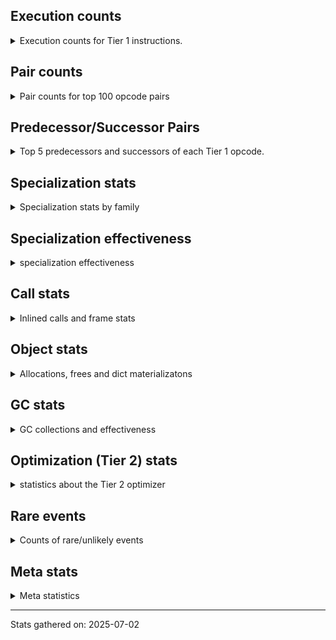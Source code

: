## Execution counts

<details>
<summary> Execution counts for Tier 1 instructions. </summary>


The "miss ratio" column shows the percentage of times the instruction
executed that it deoptimized. When this happens, the base unspecialized
instruction is not counted.

<table>
<thead>
<tr>
<th align="left">Name</th>
<th align="right">Base Count</th>
<th align="right">Head Count</th>
<th align="right">Change</th>
</tr>
</thead>
<tbody>
<tr>
<td align="left">NOT_TAKEN</td>
<td align="right">40</td>
<td align="right">60</td>
<td align="right">50.0%</td>
</tr>
<tr>
<td align="left">BINARY_OP_SUBSCR_LIST_INT</td>
<td align="right">82,080</td>
<td align="right">41,140</td>
<td align="right">-49.9%</td>
</tr>
<tr>
<td align="left">CALL_INTRINSIC_1</td>
<td align="right">355,000</td>
<td align="right">188,360</td>
<td align="right">-46.9%</td>
</tr>
<tr>
<td align="left">LIST_EXTEND</td>
<td align="right">355,000</td>
<td align="right">188,360</td>
<td align="right">-46.9%</td>
</tr>
<tr>
<td align="left">BUILD_LIST</td>
<td align="right">916,300</td>
<td align="right">749,660</td>
<td align="right">-18.2%</td>
</tr>
<tr>
<td align="left">FOR_ITER_RANGE</td>
<td align="right">725,000</td>
<td align="right">643,080</td>
<td align="right">-11.3%</td>
</tr>
<tr>
<td align="left">JUMP_BACKWARD_JIT</td>
<td align="right">1,200,000</td>
<td align="right">1,077,120</td>
<td align="right">-10.2%</td>
</tr>
<tr>
<td align="left">TO_BOOL_LIST</td>
<td align="right">644,460</td>
<td align="right">603,500</td>
<td align="right">-6.4%</td>
</tr>
<tr>
<td align="left">LOAD_ATTR_SLOT</td>
<td align="right">27,612,300</td>
<td align="right">26,904,800</td>
<td align="right">-2.6%</td>
</tr>
<tr>
<td align="left">NOP</td>
<td align="right">8,756,920</td>
<td align="right">8,590,280</td>
<td align="right">-1.9%</td>
</tr>
<tr>
<td align="left">BINARY_OP_SUBTRACT_INT</td>
<td align="right">2,027,060</td>
<td align="right">1,992,920</td>
<td align="right">-1.7%</td>
</tr>
<tr>
<td align="left">LOAD_ATTR</td>
<td align="right">11,152,080</td>
<td align="right">10,985,400</td>
<td align="right">-1.5%</td>
</tr>
<tr>
<td align="left">LOAD_ATTR_METHOD_NO_DICT</td>
<td align="right">17,318,800</td>
<td align="right">17,070,280</td>
<td align="right">-1.4%</td>
</tr>
<tr>
<td align="left">PUSH_NULL</td>
<td align="right">30,487,820</td>
<td align="right">30,113,620</td>
<td align="right">-1.2%</td>
</tr>
<tr>
<td align="left">CALL_BUILTIN_O</td>
<td align="right">4,422,620</td>
<td align="right">4,381,700</td>
<td align="right">-0.9%</td>
</tr>
<tr>
<td align="left">COMPARE_OP_FLOAT</td>
<td align="right">4,446,920</td>
<td align="right">4,405,980</td>
<td align="right">-0.9%</td>
</tr>
<tr>
<td align="left">LOAD_SMALL_INT</td>
<td align="right">8,413,800</td>
<td align="right">8,338,720</td>
<td align="right">-0.9%</td>
</tr>
<tr>
<td align="left">ENTER_EXECUTOR</td>
<td align="right">10,758,400</td>
<td align="right">10,840,360</td>
<td align="right">0.8%</td>
</tr>
<tr>
<td align="left">CALL_METHOD_DESCRIPTOR_NOARGS</td>
<td align="right">5,544,100</td>
<td align="right">5,503,140</td>
<td align="right">-0.7%</td>
</tr>
<tr>
<td align="left">TO_BOOL_BOOL</td>
<td align="right">45,268,640</td>
<td align="right">44,935,360</td>
<td align="right">-0.7%</td>
</tr>
<tr>
<td align="left">POP_JUMP_IF_FALSE</td>
<td align="right">72,994,500</td>
<td align="right">72,579,320</td>
<td align="right">-0.6%</td>
</tr>
<tr>
<td align="left">CALL_PY_EXACT_ARGS</td>
<td align="right">35,730,400</td>
<td align="right">35,529,620</td>
<td align="right">-0.6%</td>
</tr>
<tr>
<td align="left">LOAD_FAST_BORROW</td>
<td align="right">272,173,400</td>
<td align="right">270,828,400</td>
<td align="right">-0.5%</td>
</tr>
<tr>
<td align="left">STORE_FAST</td>
<td align="right">44,502,420</td>
<td align="right">44,304,500</td>
<td align="right">-0.4%</td>
</tr>
<tr>
<td align="left">LOAD_ATTR_INSTANCE_VALUE</td>
<td align="right">85,065,140</td>
<td align="right">84,693,800</td>
<td align="right">-0.4%</td>
</tr>
<tr>
<td align="left">CALL_METHOD_DESCRIPTOR_O</td>
<td align="right">16,047,320</td>
<td align="right">16,006,400</td>
<td align="right">-0.3%</td>
</tr>
<tr>
<td align="left">RESUME_CHECK</td>
<td align="right">74,070,620</td>
<td align="right">73,903,980</td>
<td align="right">-0.2%</td>
</tr>
<tr>
<td align="left">LOAD_ATTR_MODULE</td>
<td align="right">25,999,920</td>
<td align="right">25,959,000</td>
<td align="right">-0.2%</td>
</tr>
<tr>
<td align="left">LOAD_ATTR_METHOD_WITH_VALUES</td>
<td align="right">46,615,340</td>
<td align="right">46,547,060</td>
<td align="right">-0.1%</td>
</tr>
<tr>
<td align="left">LOAD_GLOBAL_MODULE</td>
<td align="right">38,768,360</td>
<td align="right">38,727,440</td>
<td align="right">-0.1%</td>
</tr>
<tr>
<td align="left">STORE_ATTR_SLOT</td>
<td align="right">53,913,460</td>
<td align="right">53,872,540</td>
<td align="right">-0.1%</td>
</tr>
<tr>
<td align="left">POP_TOP</td>
<td align="right">68,852,640</td>
<td align="right">68,811,720</td>
<td align="right">-0.1%</td>
</tr>
<tr>
<td align="left">LOAD_CONST</td>
<td align="right">89,188,240</td>
<td align="right">89,147,320</td>
<td align="right">-0.0%</td>
</tr>
<tr>
<td align="left">RETURN_VALUE</td>
<td align="right">87,154,540</td>
<td align="right">87,154,540</td>
<td align="right">0.0%</td>
</tr>
<tr>
<td align="left">LOAD_FAST_BORROW_LOAD_FAST_BORROW</td>
<td align="right">66,638,680</td>
<td align="right">66,638,680</td>
<td align="right">0.0%</td>
</tr>
<tr>
<td align="left">INTERPRETER_EXIT</td>
<td align="right">24,112,840</td>
<td align="right">24,112,840</td>
<td align="right">0.0%</td>
</tr>
<tr>
<td align="left">TO_BOOL_NONE</td>
<td align="right">18,629,700</td>
<td align="right">18,629,700</td>
<td align="right">0.0%</td>
</tr>
<tr>
<td align="left">CALL_FUNCTION_EX</td>
<td align="right">14,423,940</td>
<td align="right">14,423,940</td>
<td align="right">0.0%</td>
</tr>
<tr>
<td align="left">POP_JUMP_IF_NOT_NONE</td>
<td align="right">12,888,680</td>
<td align="right">12,888,680</td>
<td align="right">0.0%</td>
</tr>
<tr>
<td align="left">CALL_NON_PY_GENERAL</td>
<td align="right">11,209,420</td>
<td align="right">11,209,420</td>
<td align="right">0.0%</td>
</tr>
<tr>
<td align="left">STORE_ATTR_INSTANCE_VALUE</td>
<td align="right">10,639,000</td>
<td align="right">10,639,000</td>
<td align="right">0.0%</td>
</tr>
<tr>
<td align="left">POP_JUMP_IF_NONE</td>
<td align="right">10,078,140</td>
<td align="right">10,078,140</td>
<td align="right">0.0%</td>
</tr>
<tr>
<td align="left">RETURN_GENERATOR</td>
<td align="right">9,521,940</td>
<td align="right">9,521,940</td>
<td align="right">0.0%</td>
</tr>
<tr>
<td align="left">EXIT_INIT_CHECK</td>
<td align="right">8,122,940</td>
<td align="right">8,122,940</td>
<td align="right">0.0%</td>
</tr>
<tr>
<td align="left">CALL_ALLOC_AND_ENTER_INIT</td>
<td align="right">8,122,940</td>
<td align="right">8,122,940</td>
<td align="right">0.0%</td>
</tr>
<tr>
<td align="left">COMPARE_OP_INT</td>
<td align="right">7,952,000</td>
<td align="right">7,952,000</td>
<td align="right">0.0%</td>
</tr>
<tr>
<td align="left">SEND_GEN</td>
<td align="right">7,851,820</td>
<td align="right">7,851,820</td>
<td align="right">0.0%</td>
</tr>
<tr>
<td align="left">POP_JUMP_IF_TRUE</td>
<td align="right">7,567,840</td>
<td align="right">7,567,840</td>
<td align="right">0.0%</td>
</tr>
<tr>
<td align="left">END_SEND</td>
<td align="right">6,864,940</td>
<td align="right">6,864,940</td>
<td align="right">0.0%</td>
</tr>
<tr>
<td align="left">GET_AWAITABLE</td>
<td align="right">6,864,940</td>
<td align="right">6,864,940</td>
<td align="right">0.0%</td>
</tr>
<tr>
<td align="left">BUILD_MAP</td>
<td align="right">6,861,040</td>
<td align="right">6,861,040</td>
<td align="right">0.0%</td>
</tr>
<tr>
<td align="left">CALL_BUILTIN_FAST</td>
<td align="right">6,860,840</td>
<td align="right">6,860,840</td>
<td align="right">0.0%</td>
</tr>
<tr>
<td align="left">LOAD_FAST</td>
<td align="right">6,724,840</td>
<td align="right">6,724,840</td>
<td align="right">0.0%</td>
</tr>
<tr>
<td align="left">BUILD_TUPLE</td>
<td align="right">6,718,980</td>
<td align="right">6,718,980</td>
<td align="right">0.0%</td>
</tr>
<tr>
<td align="left">DICT_MERGE</td>
<td align="right">6,718,440</td>
<td align="right">6,718,440</td>
<td align="right">0.0%</td>
</tr>
<tr>
<td align="left">DELETE_FAST</td>
<td align="right">6,718,380</td>
<td align="right">6,718,380</td>
<td align="right">0.0%</td>
</tr>
<tr>
<td align="left">TO_BOOL</td>
<td align="right">5,044,900</td>
<td align="right">5,044,900</td>
<td align="right">0.0%</td>
</tr>
<tr>
<td align="left">CALL_PY_GENERAL</td>
<td align="right">3,644,200</td>
<td align="right">3,644,200</td>
<td align="right">0.0%</td>
</tr>
<tr>
<td align="left">LOAD_GLOBAL_BUILTIN</td>
<td align="right">2,977,220</td>
<td align="right">2,977,220</td>
<td align="right">0.0%</td>
</tr>
<tr>
<td align="left">BINARY_OP_ADD_INT</td>
<td align="right">2,797,880</td>
<td align="right">2,797,880</td>
<td align="right">0.0%</td>
</tr>
<tr>
<td align="left">JUMP_BACKWARD_NO_INTERRUPT</td>
<td align="right">2,391,500</td>
<td align="right">2,391,500</td>
<td align="right">0.0%</td>
</tr>
<tr>
<td align="left">YIELD_VALUE</td>
<td align="right">2,391,500</td>
<td align="right">2,391,500</td>
<td align="right">0.0%</td>
</tr>
<tr>
<td align="left">CALL_ISINSTANCE</td>
<td align="right">1,565,880</td>
<td align="right">1,565,880</td>
<td align="right">0.0%</td>
</tr>
<tr>
<td align="left">SEND</td>
<td align="right">1,405,520</td>
<td align="right">1,405,520</td>
<td align="right">0.0%</td>
</tr>
<tr>
<td align="left">LOAD_ATTR_CLASS</td>
<td align="right">1,399,120</td>
<td align="right">1,399,120</td>
<td align="right">0.0%</td>
</tr>
<tr>
<td align="left">CALL_BOUND_METHOD_EXACT_ARGS</td>
<td align="right">1,398,960</td>
<td align="right">1,398,960</td>
<td align="right">0.0%</td>
</tr>
<tr>
<td align="left">CALL_METHOD_DESCRIPTOR_FAST</td>
<td align="right">1,258,500</td>
<td align="right">1,258,500</td>
<td align="right">0.0%</td>
</tr>
<tr>
<td align="left">CALL_BUILTIN_CLASS</td>
<td align="right">1,121,500</td>
<td align="right">1,121,500</td>
<td align="right">0.0%</td>
</tr>
<tr>
<td align="left">SWAP</td>
<td align="right">1,120,060</td>
<td align="right">1,120,060</td>
<td align="right">0.0%</td>
</tr>
<tr>
<td align="left">LOAD_SPECIAL</td>
<td align="right">1,119,800</td>
<td align="right">1,119,800</td>
<td align="right">0.0%</td>
</tr>
<tr>
<td align="left">CALL_KW_NON_PY</td>
<td align="right">702,240</td>
<td align="right">702,240</td>
<td align="right">0.0%</td>
</tr>
<tr>
<td align="left">POP_ITER</td>
<td align="right">564,260</td>
<td align="right">564,260</td>
<td align="right">0.0%</td>
</tr>
<tr>
<td align="left">GET_ITER</td>
<td align="right">564,200</td>
<td align="right">564,200</td>
<td align="right">0.0%</td>
</tr>
<tr>
<td align="left">COPY</td>
<td align="right">561,840</td>
<td align="right">561,840</td>
<td align="right">0.0%</td>
</tr>
<tr>
<td align="left">CALL_BUILTIN_FAST_WITH_KEYWORDS</td>
<td align="right">559,920</td>
<td align="right">559,920</td>
<td align="right">0.0%</td>
</tr>
<tr>
<td align="left">LOAD_DEREF</td>
<td align="right">285,440</td>
<td align="right">285,440</td>
<td align="right">0.0%</td>
</tr>
<tr>
<td align="left">COPY_FREE_VARS</td>
<td align="right">285,380</td>
<td align="right">285,380</td>
<td align="right">0.0%</td>
</tr>
<tr>
<td align="left">LOAD_SUPER_ATTR_METHOD</td>
<td align="right">285,000</td>
<td align="right">285,000</td>
<td align="right">0.0%</td>
</tr>
<tr>
<td align="left">BINARY_OP_ADD_FLOAT</td>
<td align="right">143,700</td>
<td align="right">143,700</td>
<td align="right">0.0%</td>
</tr>
<tr>
<td align="left">COMPARE_OP</td>
<td align="right">143,320</td>
<td align="right">143,320</td>
<td align="right">0.0%</td>
</tr>
<tr>
<td align="left">CALL</td>
<td align="right">8,700</td>
<td align="right">8,700</td>
<td align="right">0.0%</td>
</tr>
<tr>
<td align="left">LOAD_GLOBAL</td>
<td align="right">5,140</td>
<td align="right">5,140</td>
<td align="right">0.0%</td>
</tr>
<tr>
<td align="left">CALL_LEN</td>
<td align="right">4,080</td>
<td align="right">4,080</td>
<td align="right">0.0%</td>
</tr>
<tr>
<td align="left">STORE_ATTR</td>
<td align="right">3,540</td>
<td align="right">3,540</td>
<td align="right">0.0%</td>
</tr>
<tr>
<td align="left">JUMP_FORWARD</td>
<td align="right">3,260</td>
<td align="right">3,260</td>
<td align="right">0.0%</td>
</tr>
<tr>
<td align="left">FOR_ITER_LIST</td>
<td align="right">2,760</td>
<td align="right">2,760</td>
<td align="right">0.0%</td>
</tr>
<tr>
<td align="left">RESUME</td>
<td align="right">2,160</td>
<td align="right">2,160</td>
<td align="right">0.0%</td>
</tr>
<tr>
<td align="left">STORE_SUBSCR_DICT</td>
<td align="right">1,820</td>
<td align="right">1,820</td>
<td align="right">0.0%</td>
</tr>
<tr>
<td align="left">TO_BOOL_INT</td>
<td align="right">1,620</td>
<td align="right">1,620</td>
<td align="right">0.0%</td>
</tr>
<tr>
<td align="left">CALL_METHOD_DESCRIPTOR_FAST_WITH_KEYWORDS</td>
<td align="right">1,500</td>
<td align="right">1,500</td>
<td align="right">0.0%</td>
</tr>
<tr>
<td align="left">BINARY_OP</td>
<td align="right">920</td>
<td align="right">920</td>
<td align="right">0.0%</td>
</tr>
<tr>
<td align="left">FOR_ITER</td>
<td align="right">440</td>
<td align="right">440</td>
<td align="right">0.0%</td>
</tr>
<tr>
<td align="left">LOAD_SUPER_ATTR</td>
<td align="right">400</td>
<td align="right">400</td>
<td align="right">0.0%</td>
</tr>
<tr>
<td align="left">IS_OP</td>
<td align="right">360</td>
<td align="right">360</td>
<td align="right">0.0%</td>
</tr>
<tr>
<td align="left">MAKE_FUNCTION</td>
<td align="right">240</td>
<td align="right">240</td>
<td align="right">0.0%</td>
</tr>
<tr>
<td align="left">SET_FUNCTION_ATTRIBUTE</td>
<td align="right">240</td>
<td align="right">240</td>
<td align="right">0.0%</td>
</tr>
<tr>
<td align="left">BINARY_OP_EXTEND</td>
<td align="right">240</td>
<td align="right">240</td>
<td align="right">0.0%</td>
</tr>
<tr>
<td align="left">STORE_FAST_STORE_FAST</td>
<td align="right">180</td>
<td align="right">180</td>
<td align="right">0.0%</td>
</tr>
<tr>
<td align="left">JUMP_BACKWARD</td>
<td align="right">160</td>
<td align="right">160</td>
<td align="right">0.0%</td>
</tr>
<tr>
<td align="left">UNPACK_SEQUENCE</td>
<td align="right">160</td>
<td align="right">160</td>
<td align="right">0.0%</td>
</tr>
<tr>
<td align="left">UNPACK_SEQUENCE_TWO_TUPLE</td>
<td align="right">160</td>
<td align="right">160</td>
<td align="right">0.0%</td>
</tr>
<tr>
<td align="left">CHECK_EXC_MATCH</td>
<td align="right">140</td>
<td align="right">140</td>
<td align="right">0.0%</td>
</tr>
<tr>
<td align="left">POP_EXCEPT</td>
<td align="right">140</td>
<td align="right">140</td>
<td align="right">0.0%</td>
</tr>
<tr>
<td align="left">PUSH_EXC_INFO</td>
<td align="right">140</td>
<td align="right">140</td>
<td align="right">0.0%</td>
</tr>
<tr>
<td align="left">UNARY_INVERT</td>
<td align="right">120</td>
<td align="right">120</td>
<td align="right">0.0%</td>
</tr>
<tr>
<td align="left">UNARY_NOT</td>
<td align="right">120</td>
<td align="right">120</td>
<td align="right">0.0%</td>
</tr>
<tr>
<td align="left">CALL_KW</td>
<td align="right">120</td>
<td align="right">120</td>
<td align="right">0.0%</td>
</tr>
<tr>
<td align="left">MAKE_CELL</td>
<td align="right">120</td>
<td align="right">120</td>
<td align="right">0.0%</td>
</tr>
<tr>
<td align="left">STORE_SUBSCR</td>
<td align="right">100</td>
<td align="right">100</td>
<td align="right">0.0%</td>
</tr>
<tr>
<td align="left">BINARY_OP_SUBSCR_DICT</td>
<td align="right">100</td>
<td align="right">100</td>
<td align="right">0.0%</td>
</tr>
<tr>
<td align="left">CONTAINS_OP</td>
<td align="right">80</td>
<td align="right">80</td>
<td align="right">0.0%</td>
</tr>
<tr>
<td align="left">IMPORT_NAME</td>
<td align="right">80</td>
<td align="right">80</td>
<td align="right">0.0%</td>
</tr>
<tr>
<td align="left">LOAD_FAST_LOAD_FAST</td>
<td align="right">80</td>
<td align="right">80</td>
<td align="right">0.0%</td>
</tr>
<tr>
<td align="left">RAISE_VARARGS</td>
<td align="right">60</td>
<td align="right">60</td>
<td align="right">0.0%</td>
</tr>
<tr>
<td align="left">RERAISE</td>
<td align="right">60</td>
<td align="right">60</td>
<td align="right">0.0%</td>
</tr>
<tr>
<td align="left">STORE_DEREF</td>
<td align="right">60</td>
<td align="right">60</td>
<td align="right">0.0%</td>
</tr>
<tr>
<td align="left">BINARY_OP_SUBSCR_GETITEM</td>
<td align="right">60</td>
<td align="right">60</td>
<td align="right">0.0%</td>
</tr>
<tr>
<td align="left">BINARY_OP_SUBSCR_TUPLE_INT</td>
<td align="right">60</td>
<td align="right">60</td>
<td align="right">0.0%</td>
</tr>
<tr>
<td align="left">BINARY_OP_SUBTRACT_FLOAT</td>
<td align="right">40</td>
<td align="right">40</td>
<td align="right">0.0%</td>
</tr>
<tr>
<td align="left">CALL_BOUND_METHOD_GENERAL</td>
<td align="right">40</td>
<td align="right">40</td>
<td align="right">0.0%</td>
</tr>
<tr>
<td align="left">CALL_KW_PY</td>
<td align="right">40</td>
<td align="right">40</td>
<td align="right">0.0%</td>
</tr>
<tr>
<td align="left">CALL_TYPE_1</td>
<td align="right">40</td>
<td align="right">40</td>
<td align="right">0.0%</td>
</tr>
<tr>
<td align="left">CONTAINS_OP_DICT</td>
<td align="right">40</td>
<td align="right">40</td>
<td align="right">0.0%</td>
</tr>
<tr>
<td align="left">CONTAINS_OP_SET</td>
<td align="right">40</td>
<td align="right">40</td>
<td align="right">0.0%</td>
</tr>
<tr>
<td align="left">FOR_ITER_TUPLE</td>
<td align="right">40</td>
<td align="right">40</td>
<td align="right">0.0%</td>
</tr>
<tr>
<td align="left">LOAD_ATTR_NONDESCRIPTOR_WITH_VALUES</td>
<td align="right">40</td>
<td align="right">40</td>
<td align="right">0.0%</td>
</tr>
<tr>
<td align="left">IMPORT_FROM</td>
<td align="right">20</td>
<td align="right">20</td>
<td align="right">0.0%</td>
</tr>
<tr>
<td align="left">LOAD_FAST_CHECK</td>
<td align="right">20</td>
<td align="right">20</td>
<td align="right">0.0%</td>
</tr>
<tr>
<td align="left">STORE_FAST_LOAD_FAST</td>
<td align="right">20</td>
<td align="right">20</td>
<td align="right">0.0%</td>
</tr>
<tr>
<td align="left">STORE_GLOBAL</td>
<td align="right">20</td>
<td align="right">20</td>
<td align="right">0.0%</td>
</tr>
<tr>
<td align="left">COMPARE_OP_STR</td>
<td align="right">20</td>
<td align="right">20</td>
<td align="right">0.0%</td>
</tr>
<tr>
<td align="left">TO_BOOL_ALWAYS_TRUE</td>
<td align="right">20</td>
<td align="right">20</td>
<td align="right">0.0%</td>
</tr>
</tbody>
</table>


</details>

## Pair counts

<details>
<summary> Pair counts for top 100 opcode pairs </summary>


Pairs of specialized operations that deoptimize and are then followed by
the corresponding unspecialized instruction are not counted as pairs.

Not included in comparative output.


</details>

## Predecessor/Successor Pairs

<details>
<summary> Top 5 predecessors and successors of each Tier 1 opcode. </summary>


This does not include the unspecialized instructions that occur after a
specialized instruction deoptimizes.

Not included in comparative output.


</details>

## Specialization stats

<details>
<summary> Specialization stats by family </summary>

### BINARY_OP

<details>
<summary> specialization stats for BINARY_OP family </summary>

<table>
<thead>
<tr>
<th align="left">Kind</th>
<th align="right">Base Count</th>
<th align="right">Base Ratio</th>
<th align="right">Head Count</th>
<th align="right">Head Ratio</th>
<th align="right">Change</th>
</tr>
</thead>
<tbody>
<tr>
<td align="left">
deferred
<details>
<summary>ⓘ</summary>

Lists the number of "deferred" (i.e. not specialized) instructions executed.
</details>
</td>
<td align="right">500</td>
<td align="right">0.0%</td>
<td align="right">500</td>
<td align="right">0.0%</td>
<td align="right">0.0%</td>
</tr>
<tr>
<td align="left">
hit
<details>
<summary>ⓘ</summary>

Specialized instructions that complete.
</details>
</td>
<td align="right">7,985,180</td>
<td align="right">100.0%</td>
<td align="right">7,985,180</td>
<td align="right">100.0%</td>
<td align="right">0.0%</td>
</tr>
</tbody>
</table>

<table>
<thead>
<tr>
<th align="left">Success</th>
<th align="right">Base Count</th>
<th align="right">Base Ratio</th>
<th align="right">Head Count</th>
<th align="right">Head Ratio</th>
<th align="right">Change</th>
</tr>
</thead>
<tbody>
<tr>
<td align="left">Success</td>
<td align="right">380</td>
<td align="right">90.5%</td>
<td align="right">380</td>
<td align="right">90.5%</td>
<td align="right">0.0%</td>
</tr>
<tr>
<td align="left">Failure</td>
<td align="right">40</td>
<td align="right">9.5%</td>
<td align="right">40</td>
<td align="right">9.5%</td>
<td align="right">0.0%</td>
</tr>
</tbody>
</table>

<table>
<thead>
<tr>
<th align="left">Failure kind</th>
<th align="right">Base Count</th>
<th align="right">Base Ratio</th>
<th align="right">Head Count</th>
<th align="right">Head Ratio</th>
<th align="right">Change</th>
</tr>
</thead>
<tbody>
<tr>
<td align="left">true divide other</td>
<td align="right">40</td>
<td align="right">100.0%</td>
<td align="right">40</td>
<td align="right">100.0%</td>
<td align="right">0.0%</td>
</tr>
</tbody>
</table>


</details>

### CALL

<details>
<summary> specialization stats for CALL family </summary>

<table>
<thead>
<tr>
<th align="left">Kind</th>
<th align="right">Base Count</th>
<th align="right">Base Ratio</th>
<th align="right">Head Count</th>
<th align="right">Head Ratio</th>
<th align="right">Change</th>
</tr>
</thead>
<tbody>
<tr>
<td align="left">
deferred
<details>
<summary>ⓘ</summary>

Lists the number of "deferred" (i.e. not specialized) instructions executed.
</details>
</td>
<td align="right">1,796,540</td>
<td align="right">1.8%</td>
<td align="right">1,796,540</td>
<td align="right">1.8%</td>
<td align="right">0.0%</td>
</tr>
<tr>
<td align="left">
hit
<details>
<summary>ⓘ</summary>

Specialized instructions that complete.
</details>
</td>
<td align="right">99,893,020</td>
<td align="right">98.2%</td>
<td align="right">99,893,020</td>
<td align="right">98.2%</td>
<td align="right">0.0%</td>
</tr>
<tr>
<td align="left">
miss
<details>
<summary>ⓘ</summary>

Specialized instructions that deopt.
</details>
</td>
<td align="right">1,826,560</td>
<td align="right">1.8%</td>
<td align="right">1,826,560</td>
<td align="right">1.8%</td>
<td align="right">0.0%</td>
</tr>
</tbody>
</table>

<table>
<thead>
<tr>
<th align="left">Success</th>
<th align="right">Base Count</th>
<th align="right">Base Ratio</th>
<th align="right">Head Count</th>
<th align="right">Head Ratio</th>
<th align="right">Change</th>
</tr>
</thead>
<tbody>
<tr>
<td align="left">Success</td>
<td align="right">38,720</td>
<td align="right">100.0%</td>
<td align="right">38,720</td>
<td align="right">100.0%</td>
<td align="right">0.0%</td>
</tr>
<tr>
<td align="left">Failure</td>
<td align="right">0</td>
<td align="right">0.0%</td>
<td align="right">0</td>
<td align="right">0.0%</td>
<td align="right"></td>
</tr>
</tbody>
</table>

<table>
<thead>
<tr>
<th align="left">Failure kind</th>
<th align="right">Base Count</th>
<th align="right">Base Ratio</th>
<th align="right">Head Count</th>
<th align="right">Head Ratio</th>
<th align="right">Change</th>
</tr>
</thead>
<tbody>
<tr>
<td align="left">init not python</td>
<td align="right">20</td>
<td align="right">20 / 0 !!</td>
<td align="right">20</td>
<td align="right">20 / 0 !!</td>
<td align="right">0.0%</td>
</tr>
</tbody>
</table>


</details>

### CALL_KW

<details>
<summary> specialization stats for CALL_KW family </summary>

<table>
<thead>
<tr>
<th align="left">Kind</th>
<th align="right">Base Count</th>
<th align="right">Base Ratio</th>
<th align="right">Head Count</th>
<th align="right">Head Ratio</th>
<th align="right">Change</th>
</tr>
</thead>
<tbody>
<tr>
<td align="left">
deferred
<details>
<summary>ⓘ</summary>

Lists the number of "deferred" (i.e. not specialized) instructions executed.
</details>
</td>
<td align="right">60</td>
<td align="right">50.0%</td>
<td align="right">60</td>
<td align="right">50.0%</td>
<td align="right">0.0%</td>
</tr>
</tbody>
</table>

<table>
<thead>
<tr>
<th align="left">Success</th>
<th align="right">Base Count</th>
<th align="right">Base Ratio</th>
<th align="right">Head Count</th>
<th align="right">Head Ratio</th>
<th align="right">Change</th>
</tr>
</thead>
<tbody>
<tr>
<td align="left">Success</td>
<td align="right">60</td>
<td align="right">100.0%</td>
<td align="right">60</td>
<td align="right">100.0%</td>
<td align="right">0.0%</td>
</tr>
<tr>
<td align="left">Failure</td>
<td align="right">0</td>
<td align="right">0.0%</td>
<td align="right">0</td>
<td align="right">0.0%</td>
<td align="right"></td>
</tr>
</tbody>
</table>


</details>

### COMPARE_OP

<details>
<summary> specialization stats for COMPARE_OP family </summary>

<table>
<thead>
<tr>
<th align="left">Kind</th>
<th align="right">Base Count</th>
<th align="right">Base Ratio</th>
<th align="right">Head Count</th>
<th align="right">Head Ratio</th>
<th align="right">Change</th>
</tr>
</thead>
<tbody>
<tr>
<td align="left">
deferred
<details>
<summary>ⓘ</summary>

Lists the number of "deferred" (i.e. not specialized) instructions executed.
</details>
</td>
<td align="right">142,800</td>
<td align="right">1.1%</td>
<td align="right">142,800</td>
<td align="right">1.1%</td>
<td align="right">0.0%</td>
</tr>
<tr>
<td align="left">
hit
<details>
<summary>ⓘ</summary>

Specialized instructions that complete.
</details>
</td>
<td align="right">12,459,360</td>
<td align="right">98.9%</td>
<td align="right">12,459,360</td>
<td align="right">98.9%</td>
<td align="right">0.0%</td>
</tr>
</tbody>
</table>

<table>
<thead>
<tr>
<th align="left">Success</th>
<th align="right">Base Count</th>
<th align="right">Base Ratio</th>
<th align="right">Head Count</th>
<th align="right">Head Ratio</th>
<th align="right">Change</th>
</tr>
</thead>
<tbody>
<tr>
<td align="left">Success</td>
<td align="right">260</td>
<td align="right">50.0%</td>
<td align="right">260</td>
<td align="right">50.0%</td>
<td align="right">0.0%</td>
</tr>
<tr>
<td align="left">Failure</td>
<td align="right">260</td>
<td align="right">50.0%</td>
<td align="right">260</td>
<td align="right">50.0%</td>
<td align="right">0.0%</td>
</tr>
</tbody>
</table>

<table>
<thead>
<tr>
<th align="left">Failure kind</th>
<th align="right">Base Count</th>
<th align="right">Base Ratio</th>
<th align="right">Head Count</th>
<th align="right">Head Ratio</th>
<th align="right">Change</th>
</tr>
</thead>
<tbody>
<tr>
<td align="left">float long</td>
<td align="right">220</td>
<td align="right">84.6%</td>
<td align="right">220</td>
<td align="right">84.6%</td>
<td align="right">0.0%</td>
</tr>
<tr>
<td align="left">bool</td>
<td align="right">40</td>
<td align="right">15.4%</td>
<td align="right">40</td>
<td align="right">15.4%</td>
<td align="right">0.0%</td>
</tr>
</tbody>
</table>


</details>

### CONTAINS_OP

<details>
<summary> specialization stats for CONTAINS_OP family </summary>

<table>
<thead>
<tr>
<th align="left">Kind</th>
<th align="right">Base Count</th>
<th align="right">Base Ratio</th>
<th align="right">Head Count</th>
<th align="right">Head Ratio</th>
<th align="right">Change</th>
</tr>
</thead>
<tbody>
<tr>
<td align="left">
deferred
<details>
<summary>ⓘ</summary>

Lists the number of "deferred" (i.e. not specialized) instructions executed.
</details>
</td>
<td align="right">40</td>
<td align="right">25.0%</td>
<td align="right">40</td>
<td align="right">25.0%</td>
<td align="right">0.0%</td>
</tr>
<tr>
<td align="left">
hit
<details>
<summary>ⓘ</summary>

Specialized instructions that complete.
</details>
</td>
<td align="right">80</td>
<td align="right">50.0%</td>
<td align="right">80</td>
<td align="right">50.0%</td>
<td align="right">0.0%</td>
</tr>
</tbody>
</table>

<table>
<thead>
<tr>
<th align="left">Success</th>
<th align="right">Base Count</th>
<th align="right">Base Ratio</th>
<th align="right">Head Count</th>
<th align="right">Head Ratio</th>
<th align="right">Change</th>
</tr>
</thead>
<tbody>
<tr>
<td align="left">Success</td>
<td align="right">40</td>
<td align="right">100.0%</td>
<td align="right">40</td>
<td align="right">100.0%</td>
<td align="right">0.0%</td>
</tr>
<tr>
<td align="left">Failure</td>
<td align="right">0</td>
<td align="right">0.0%</td>
<td align="right">0</td>
<td align="right">0.0%</td>
<td align="right"></td>
</tr>
</tbody>
</table>


</details>

### FOR_ITER

<details>
<summary> specialization stats for FOR_ITER family </summary>

<table>
<thead>
<tr>
<th align="left">Kind</th>
<th align="right">Base Count</th>
<th align="right">Base Ratio</th>
<th align="right">Head Count</th>
<th align="right">Head Ratio</th>
<th align="right">Change</th>
</tr>
</thead>
<tbody>
<tr>
<td align="left">
hit
<details>
<summary>ⓘ</summary>

Specialized instructions that complete.
</details>
</td>
<td align="right">727,800</td>
<td align="right">99.9%</td>
<td align="right">645,880</td>
<td align="right">99.9%</td>
<td align="right">-11.3%</td>
</tr>
<tr>
<td align="left">
deferred
<details>
<summary>ⓘ</summary>

Lists the number of "deferred" (i.e. not specialized) instructions executed.
</details>
</td>
<td align="right">280</td>
<td align="right">0.0%</td>
<td align="right">280</td>
<td align="right">0.0%</td>
<td align="right">0.0%</td>
</tr>
</tbody>
</table>

<table>
<thead>
<tr>
<th align="left">Success</th>
<th align="right">Base Count</th>
<th align="right">Base Ratio</th>
<th align="right">Head Count</th>
<th align="right">Head Ratio</th>
<th align="right">Change</th>
</tr>
</thead>
<tbody>
<tr>
<td align="left">Success</td>
<td align="right">100</td>
<td align="right">62.5%</td>
<td align="right">100</td>
<td align="right">62.5%</td>
<td align="right">0.0%</td>
</tr>
<tr>
<td align="left">Failure</td>
<td align="right">60</td>
<td align="right">37.5%</td>
<td align="right">60</td>
<td align="right">37.5%</td>
<td align="right">0.0%</td>
</tr>
</tbody>
</table>

<table>
<thead>
<tr>
<th align="left">Failure kind</th>
<th align="right">Base Count</th>
<th align="right">Base Ratio</th>
<th align="right">Head Count</th>
<th align="right">Head Ratio</th>
<th align="right">Change</th>
</tr>
</thead>
<tbody>
<tr>
<td align="left">dict items</td>
<td align="right">40</td>
<td align="right">66.7%</td>
<td align="right">40</td>
<td align="right">66.7%</td>
<td align="right">0.0%</td>
</tr>
<tr>
<td align="left">dict values</td>
<td align="right">20</td>
<td align="right">33.3%</td>
<td align="right">20</td>
<td align="right">33.3%</td>
<td align="right">0.0%</td>
</tr>
</tbody>
</table>


</details>

### GET_ITER

<details>
<summary> specialization stats for GET_ITER family </summary>

<table>
<thead>
<tr>
<th align="left">Failure kind</th>
<th align="right">Base Count</th>
<th align="right">Base Ratio</th>
<th align="right">Head Count</th>
<th align="right">Head Ratio</th>
<th align="right">Change</th>
</tr>
</thead>
<tbody>
<tr>
<td align="left">other</td>
<td align="right">561,360</td>
<td align="right">561,360 / 0 !!</td>
<td align="right">561,360</td>
<td align="right">561,360 / 0 !!</td>
<td align="right">0.0%</td>
</tr>
<tr>
<td align="left">list</td>
<td align="right">2,820</td>
<td align="right">2,820 / 0 !!</td>
<td align="right">2,820</td>
<td align="right">2,820 / 0 !!</td>
<td align="right">0.0%</td>
</tr>
<tr>
<td align="left">tuple</td>
<td align="right">20</td>
<td align="right">20 / 0 !!</td>
<td align="right">20</td>
<td align="right">20 / 0 !!</td>
<td align="right">0.0%</td>
</tr>
</tbody>
</table>


</details>

### LOAD_ATTR

<details>
<summary> specialization stats for LOAD_ATTR family </summary>

<table>
<thead>
<tr>
<th align="left">Kind</th>
<th align="right">Base Count</th>
<th align="right">Base Ratio</th>
<th align="right">Head Count</th>
<th align="right">Head Ratio</th>
<th align="right">Change</th>
</tr>
</thead>
<tbody>
<tr>
<td align="left">
deferred
<details>
<summary>ⓘ</summary>

Lists the number of "deferred" (i.e. not specialized) instructions executed.
</details>
</td>
<td align="right">11,141,860</td>
<td align="right">4.3%</td>
<td align="right">10,975,220</td>
<td align="right">4.2%</td>
<td align="right">-1.5%</td>
</tr>
<tr>
<td align="left">
hit
<details>
<summary>ⓘ</summary>

Specialized instructions that complete.
</details>
</td>
<td align="right">248,264,440</td>
<td align="right">95.6%</td>
<td align="right">247,906,720</td>
<td align="right">95.7%</td>
<td align="right">-0.1%</td>
</tr>
<tr>
<td align="left">
miss
<details>
<summary>ⓘ</summary>

Specialized instructions that deopt.
</details>
</td>
<td align="right">280,020</td>
<td align="right">0.1%</td>
<td align="right">280,020</td>
<td align="right">0.1%</td>
<td align="right">0.0%</td>
</tr>
</tbody>
</table>

<table>
<thead>
<tr>
<th align="left">Success</th>
<th align="right">Base Count</th>
<th align="right">Base Ratio</th>
<th align="right">Head Count</th>
<th align="right">Head Ratio</th>
<th align="right">Change</th>
</tr>
</thead>
<tbody>
<tr>
<td align="left">Failure</td>
<td align="right">4,440</td>
<td align="right">28.7%</td>
<td align="right">4,400</td>
<td align="right">28.5%</td>
<td align="right">-0.9%</td>
</tr>
<tr>
<td align="left">Success</td>
<td align="right">11,040</td>
<td align="right">71.3%</td>
<td align="right">11,040</td>
<td align="right">71.5%</td>
<td align="right">0.0%</td>
</tr>
</tbody>
</table>

<table>
<thead>
<tr>
<th align="left">Failure kind</th>
<th align="right">Base Count</th>
<th align="right">Base Ratio</th>
<th align="right">Head Count</th>
<th align="right">Head Ratio</th>
<th align="right">Change</th>
</tr>
</thead>
<tbody>
<tr>
<td align="left">method</td>
<td align="right">2,620</td>
<td align="right">59.0%</td>
<td align="right">2,580</td>
<td align="right">58.6%</td>
<td align="right">-1.5%</td>
</tr>
<tr>
<td align="left">overriding descriptor</td>
<td align="right">1,140</td>
<td align="right">25.7%</td>
<td align="right">1,140</td>
<td align="right">25.9%</td>
<td align="right">0.0%</td>
</tr>
<tr>
<td align="left">module attr not found</td>
<td align="right">600</td>
<td align="right">13.5%</td>
<td align="right">600</td>
<td align="right">13.6%</td>
<td align="right">0.0%</td>
</tr>
<tr>
<td align="left">metaclass attribute</td>
<td align="right">20</td>
<td align="right">0.5%</td>
<td align="right">20</td>
<td align="right">0.5%</td>
<td align="right">0.0%</td>
</tr>
</tbody>
</table>


</details>

### LOAD_GLOBAL

<details>
<summary> specialization stats for LOAD_GLOBAL family </summary>

<table>
<thead>
<tr>
<th align="left">Kind</th>
<th align="right">Base Count</th>
<th align="right">Base Ratio</th>
<th align="right">Head Count</th>
<th align="right">Head Ratio</th>
<th align="right">Change</th>
</tr>
</thead>
<tbody>
<tr>
<td align="left">
hit
<details>
<summary>ⓘ</summary>

Specialized instructions that complete.
</details>
</td>
<td align="right">41,745,520</td>
<td align="right">100.0%</td>
<td align="right">41,704,600</td>
<td align="right">100.0%</td>
<td align="right">-0.1%</td>
</tr>
<tr>
<td align="left">
deferred
<details>
<summary>ⓘ</summary>

Lists the number of "deferred" (i.e. not specialized) instructions executed.
</details>
</td>
<td align="right">2,640</td>
<td align="right">0.0%</td>
<td align="right">2,640</td>
<td align="right">0.0%</td>
<td align="right">0.0%</td>
</tr>
<tr>
<td align="left">
deopt
<details>
<summary>ⓘ</summary>

Specialized instructions that deopt.
</details>
</td>
<td align="right">60</td>
<td align="right">0.0%</td>
<td align="right">60</td>
<td align="right">0.0%</td>
<td align="right">0.0%</td>
</tr>
<tr>
<td align="left">
miss
<details>
<summary>ⓘ</summary>

Specialized instructions that deopt.
</details>
</td>
<td align="right">60</td>
<td align="right">0.0%</td>
<td align="right">60</td>
<td align="right">0.0%</td>
<td align="right">0.0%</td>
</tr>
</tbody>
</table>

<table>
<thead>
<tr>
<th align="left">Success</th>
<th align="right">Base Count</th>
<th align="right">Base Ratio</th>
<th align="right">Head Count</th>
<th align="right">Head Ratio</th>
<th align="right">Change</th>
</tr>
</thead>
<tbody>
<tr>
<td align="left">Success</td>
<td align="right">2,500</td>
<td align="right">100.0%</td>
<td align="right">2,500</td>
<td align="right">100.0%</td>
<td align="right">0.0%</td>
</tr>
<tr>
<td align="left">Failure</td>
<td align="right">0</td>
<td align="right">0.0%</td>
<td align="right">0</td>
<td align="right">0.0%</td>
<td align="right"></td>
</tr>
</tbody>
</table>


</details>

### LOAD_SUPER_ATTR

<details>
<summary> specialization stats for LOAD_SUPER_ATTR family </summary>

<table>
<thead>
<tr>
<th align="left">Kind</th>
<th align="right">Base Count</th>
<th align="right">Base Ratio</th>
<th align="right">Head Count</th>
<th align="right">Head Ratio</th>
<th align="right">Change</th>
</tr>
</thead>
<tbody>
<tr>
<td align="left">
deferred
<details>
<summary>ⓘ</summary>

Lists the number of "deferred" (i.e. not specialized) instructions executed.
</details>
</td>
<td align="right">200</td>
<td align="right">0.1%</td>
<td align="right">200</td>
<td align="right">0.1%</td>
<td align="right">0.0%</td>
</tr>
<tr>
<td align="left">
hit
<details>
<summary>ⓘ</summary>

Specialized instructions that complete.
</details>
</td>
<td align="right">285,000</td>
<td align="right">99.9%</td>
<td align="right">285,000</td>
<td align="right">99.9%</td>
<td align="right">0.0%</td>
</tr>
</tbody>
</table>

<table>
<thead>
<tr>
<th align="left">Success</th>
<th align="right">Base Count</th>
<th align="right">Base Ratio</th>
<th align="right">Head Count</th>
<th align="right">Head Ratio</th>
<th align="right">Change</th>
</tr>
</thead>
<tbody>
<tr>
<td align="left">Success</td>
<td align="right">200</td>
<td align="right">100.0%</td>
<td align="right">200</td>
<td align="right">100.0%</td>
<td align="right">0.0%</td>
</tr>
<tr>
<td align="left">Failure</td>
<td align="right">0</td>
<td align="right">0.0%</td>
<td align="right">0</td>
<td align="right">0.0%</td>
<td align="right"></td>
</tr>
</tbody>
</table>


</details>

### SEND

<details>
<summary> specialization stats for SEND family </summary>

<table>
<thead>
<tr>
<th align="left">Kind</th>
<th align="right">Base Count</th>
<th align="right">Base Ratio</th>
<th align="right">Head Count</th>
<th align="right">Head Ratio</th>
<th align="right">Change</th>
</tr>
</thead>
<tbody>
<tr>
<td align="left">
deferred
<details>
<summary>ⓘ</summary>

Lists the number of "deferred" (i.e. not specialized) instructions executed.
</details>
</td>
<td align="right">1,404,620</td>
<td align="right">15.2%</td>
<td align="right">1,404,620</td>
<td align="right">15.2%</td>
<td align="right">0.0%</td>
</tr>
<tr>
<td align="left">
hit
<details>
<summary>ⓘ</summary>

Specialized instructions that complete.
</details>
</td>
<td align="right">7,851,820</td>
<td align="right">84.8%</td>
<td align="right">7,851,820</td>
<td align="right">84.8%</td>
<td align="right">0.0%</td>
</tr>
</tbody>
</table>

<table>
<thead>
<tr>
<th align="left">Success</th>
<th align="right">Base Count</th>
<th align="right">Base Ratio</th>
<th align="right">Head Count</th>
<th align="right">Head Ratio</th>
<th align="right">Change</th>
</tr>
</thead>
<tbody>
<tr>
<td align="left">Success</td>
<td align="right">180</td>
<td align="right">20.0%</td>
<td align="right">180</td>
<td align="right">20.0%</td>
<td align="right">0.0%</td>
</tr>
<tr>
<td align="left">Failure</td>
<td align="right">720</td>
<td align="right">80.0%</td>
<td align="right">720</td>
<td align="right">80.0%</td>
<td align="right">0.0%</td>
</tr>
</tbody>
</table>

<table>
<thead>
<tr>
<th align="left">Failure kind</th>
<th align="right">Base Count</th>
<th align="right">Base Ratio</th>
<th align="right">Head Count</th>
<th align="right">Head Ratio</th>
<th align="right">Change</th>
</tr>
</thead>
<tbody>
<tr>
<td align="left">other</td>
<td align="right">720</td>
<td align="right">100.0%</td>
<td align="right">720</td>
<td align="right">100.0%</td>
<td align="right">0.0%</td>
</tr>
</tbody>
</table>


</details>

### STORE_ATTR

<details>
<summary> specialization stats for STORE_ATTR family </summary>

<table>
<thead>
<tr>
<th align="left">Kind</th>
<th align="right">Base Count</th>
<th align="right">Base Ratio</th>
<th align="right">Head Count</th>
<th align="right">Head Ratio</th>
<th align="right">Change</th>
</tr>
</thead>
<tbody>
<tr>
<td align="left">
deferred
<details>
<summary>ⓘ</summary>

Lists the number of "deferred" (i.e. not specialized) instructions executed.
</details>
</td>
<td align="right">1,820</td>
<td align="right">0.0%</td>
<td align="right">1,820</td>
<td align="right">0.0%</td>
<td align="right">0.0%</td>
</tr>
<tr>
<td align="left">
hit
<details>
<summary>ⓘ</summary>

Specialized instructions that complete.
</details>
</td>
<td align="right">62,727,560</td>
<td align="right">97.1%</td>
<td align="right">62,727,560</td>
<td align="right">97.1%</td>
<td align="right">0.0%</td>
</tr>
<tr>
<td align="left">
miss
<details>
<summary>ⓘ</summary>

Specialized instructions that deopt.
</details>
</td>
<td align="right">1,885,280</td>
<td align="right">2.9%</td>
<td align="right">1,885,280</td>
<td align="right">2.9%</td>
<td align="right">0.0%</td>
</tr>
</tbody>
</table>

<table>
<thead>
<tr>
<th align="left">Success</th>
<th align="right">Base Count</th>
<th align="right">Base Ratio</th>
<th align="right">Head Count</th>
<th align="right">Head Ratio</th>
<th align="right">Change</th>
</tr>
</thead>
<tbody>
<tr>
<td align="left">Success</td>
<td align="right">37,220</td>
<td align="right">99.8%</td>
<td align="right">37,220</td>
<td align="right">99.8%</td>
<td align="right">0.0%</td>
</tr>
<tr>
<td align="left">Failure</td>
<td align="right">60</td>
<td align="right">0.2%</td>
<td align="right">60</td>
<td align="right">0.2%</td>
<td align="right">0.0%</td>
</tr>
</tbody>
</table>

<table>
<thead>
<tr>
<th align="left">Failure kind</th>
<th align="right">Base Count</th>
<th align="right">Base Ratio</th>
<th align="right">Head Count</th>
<th align="right">Head Ratio</th>
<th align="right">Change</th>
</tr>
</thead>
<tbody>
<tr>
<td align="left">overriding descriptor</td>
<td align="right">20</td>
<td align="right">33.3%</td>
<td align="right">20</td>
<td align="right">33.3%</td>
<td align="right">0.0%</td>
</tr>
</tbody>
</table>


</details>

### STORE_SUBSCR

<details>
<summary> specialization stats for STORE_SUBSCR family </summary>

<table>
<thead>
<tr>
<th align="left">Kind</th>
<th align="right">Base Count</th>
<th align="right">Base Ratio</th>
<th align="right">Head Count</th>
<th align="right">Head Ratio</th>
<th align="right">Change</th>
</tr>
</thead>
<tbody>
<tr>
<td align="left">
deferred
<details>
<summary>ⓘ</summary>

Lists the number of "deferred" (i.e. not specialized) instructions executed.
</details>
</td>
<td align="right">60</td>
<td align="right">3.1%</td>
<td align="right">60</td>
<td align="right">3.1%</td>
<td align="right">0.0%</td>
</tr>
<tr>
<td align="left">
hit
<details>
<summary>ⓘ</summary>

Specialized instructions that complete.
</details>
</td>
<td align="right">1,820</td>
<td align="right">94.8%</td>
<td align="right">1,820</td>
<td align="right">94.8%</td>
<td align="right">0.0%</td>
</tr>
</tbody>
</table>

<table>
<thead>
<tr>
<th align="left">Success</th>
<th align="right">Base Count</th>
<th align="right">Base Ratio</th>
<th align="right">Head Count</th>
<th align="right">Head Ratio</th>
<th align="right">Change</th>
</tr>
</thead>
<tbody>
<tr>
<td align="left">Success</td>
<td align="right">40</td>
<td align="right">100.0%</td>
<td align="right">40</td>
<td align="right">100.0%</td>
<td align="right">0.0%</td>
</tr>
<tr>
<td align="left">Failure</td>
<td align="right">0</td>
<td align="right">0.0%</td>
<td align="right">0</td>
<td align="right">0.0%</td>
<td align="right"></td>
</tr>
</tbody>
</table>


</details>

### TO_BOOL

<details>
<summary> specialization stats for TO_BOOL family </summary>

<table>
<thead>
<tr>
<th align="left">Kind</th>
<th align="right">Base Count</th>
<th align="right">Base Ratio</th>
<th align="right">Head Count</th>
<th align="right">Head Ratio</th>
<th align="right">Change</th>
</tr>
</thead>
<tbody>
<tr>
<td align="left">
deferred
<details>
<summary>ⓘ</summary>

Lists the number of "deferred" (i.e. not specialized) instructions executed.
</details>
</td>
<td align="right">5,041,580</td>
<td align="right">6.0%</td>
<td align="right">5,041,580</td>
<td align="right">6.0%</td>
<td align="right">0.0%</td>
</tr>
<tr>
<td align="left">
hit
<details>
<summary>ⓘ</summary>

Specialized instructions that complete.
</details>
</td>
<td align="right">79,303,940</td>
<td align="right">94.0%</td>
<td align="right">79,303,940</td>
<td align="right">94.0%</td>
<td align="right">0.0%</td>
</tr>
<tr>
<td align="left">
miss
<details>
<summary>ⓘ</summary>

Specialized instructions that deopt.
</details>
</td>
<td align="right">1,700</td>
<td align="right">0.0%</td>
<td align="right">1,700</td>
<td align="right">0.0%</td>
<td align="right">0.0%</td>
</tr>
</tbody>
</table>

<table>
<thead>
<tr>
<th align="left">Success</th>
<th align="right">Base Count</th>
<th align="right">Base Ratio</th>
<th align="right">Head Count</th>
<th align="right">Head Ratio</th>
<th align="right">Change</th>
</tr>
</thead>
<tbody>
<tr>
<td align="left">Success</td>
<td align="right">1,420</td>
<td align="right">42.5%</td>
<td align="right">1,420</td>
<td align="right">42.5%</td>
<td align="right">0.0%</td>
</tr>
<tr>
<td align="left">Failure</td>
<td align="right">1,920</td>
<td align="right">57.5%</td>
<td align="right">1,920</td>
<td align="right">57.5%</td>
<td align="right">0.0%</td>
</tr>
</tbody>
</table>

<table>
<thead>
<tr>
<th align="left">Failure kind</th>
<th align="right">Base Count</th>
<th align="right">Base Ratio</th>
<th align="right">Head Count</th>
<th align="right">Head Ratio</th>
<th align="right">Change</th>
</tr>
</thead>
<tbody>
<tr>
<td align="left">set</td>
<td align="right">1,800</td>
<td align="right">93.8%</td>
<td align="right">1,800</td>
<td align="right">93.8%</td>
<td align="right">0.0%</td>
</tr>
<tr>
<td align="left">sequence</td>
<td align="right">120</td>
<td align="right">6.2%</td>
<td align="right">120</td>
<td align="right">6.2%</td>
<td align="right">0.0%</td>
</tr>
</tbody>
</table>


</details>

### UNPACK_SEQUENCE

<details>
<summary> specialization stats for UNPACK_SEQUENCE family </summary>

<table>
<thead>
<tr>
<th align="left">Kind</th>
<th align="right">Base Count</th>
<th align="right">Base Ratio</th>
<th align="right">Head Count</th>
<th align="right">Head Ratio</th>
<th align="right">Change</th>
</tr>
</thead>
<tbody>
<tr>
<td align="left">
deferred
<details>
<summary>ⓘ</summary>

Lists the number of "deferred" (i.e. not specialized) instructions executed.
</details>
</td>
<td align="right">80</td>
<td align="right">25.0%</td>
<td align="right">80</td>
<td align="right">25.0%</td>
<td align="right">0.0%</td>
</tr>
<tr>
<td align="left">
hit
<details>
<summary>ⓘ</summary>

Specialized instructions that complete.
</details>
</td>
<td align="right">160</td>
<td align="right">50.0%</td>
<td align="right">160</td>
<td align="right">50.0%</td>
<td align="right">0.0%</td>
</tr>
</tbody>
</table>

<table>
<thead>
<tr>
<th align="left">Success</th>
<th align="right">Base Count</th>
<th align="right">Base Ratio</th>
<th align="right">Head Count</th>
<th align="right">Head Ratio</th>
<th align="right">Change</th>
</tr>
</thead>
<tbody>
<tr>
<td align="left">Success</td>
<td align="right">80</td>
<td align="right">100.0%</td>
<td align="right">80</td>
<td align="right">100.0%</td>
<td align="right">0.0%</td>
</tr>
<tr>
<td align="left">Failure</td>
<td align="right">0</td>
<td align="right">0.0%</td>
<td align="right">0</td>
<td align="right">0.0%</td>
<td align="right"></td>
</tr>
</tbody>
</table>


</details>


</details>

## Specialization effectiveness

<details>
<summary> specialization effectiveness </summary>


All entries are execution counts. Should add up to the total number of
Tier 1 instructions executed.

<table>
<thead>
<tr>
<th align="left">Instructions</th>
<th align="right">Base Count</th>
<th align="right">Base Ratio</th>
<th align="right">Head Count</th>
<th align="right">Head Ratio</th>
<th align="right">Change</th>
</tr>
</thead>
<tbody>
<tr>
<td align="left">
Not specialized
<details>
<summary>ⓘ</summary>

Instructions that could be specialized but aren't, e.g. `LOAD_ATTR`, `BINARY_SLICE`.
</details>
</td>
<td align="right">18,329,620</td>
<td align="right">1.2%</td>
<td align="right">18,162,940</td>
<td align="right">1.2%</td>
<td align="right">-0.9%</td>
</tr>
<tr>
<td align="left">
Specialized hits
<details>
<summary>ⓘ</summary>

Specialized instructions, e.g. `LOAD_ATTR_MODULE` that complete.
</details>
</td>
<td align="right">570,628,820</td>
<td align="right">38.1%</td>
<td align="right">567,925,220</td>
<td align="right">38.1%</td>
<td align="right">-0.5%</td>
</tr>
<tr>
<td align="left">
Basic
<details>
<summary>ⓘ</summary>

Instructions that are not and cannot be specialized, e.g. `LOAD_FAST`.
</details>
</td>
<td align="right">904,463,160</td>
<td align="right">60.4%</td>
<td align="right">901,389,360</td>
<td align="right">60.4%</td>
<td align="right">-0.3%</td>
</tr>
<tr>
<td align="left">
Specialized misses
<details>
<summary>ⓘ</summary>

Specialized instructions, e.g. `LOAD_ATTR_MODULE` that deopt.
</details>
</td>
<td align="right">4,006,320</td>
<td align="right">0.3%</td>
<td align="right">4,006,240</td>
<td align="right">0.3%</td>
<td align="right">-0.0%</td>
</tr>
</tbody>
</table>

### Deferred by instruction

<details>
<summary> Breakdown of deferred (not specialized) instruction counts by family </summary>

<table>
<thead>
<tr>
<th align="left">Name</th>
<th align="right">Base Count</th>
<th align="right">Base Ratio</th>
<th align="right">Head Count</th>
<th align="right">Head Ratio</th>
<th align="right">Change</th>
</tr>
</thead>
<tbody>
<tr>
<td align="left">LOAD_ATTR</td>
<td align="right">11,141,860</td>
<td align="right">57.0%</td>
<td align="right">10,975,220</td>
<td align="right">56.7%</td>
<td align="right">-1.5%</td>
</tr>
<tr>
<td align="left">TO_BOOL</td>
<td align="right">5,041,580</td>
<td align="right">25.8%</td>
<td align="right">5,041,580</td>
<td align="right">26.0%</td>
<td align="right">0.0%</td>
</tr>
<tr>
<td align="left">CALL</td>
<td align="right">1,796,540</td>
<td align="right">9.2%</td>
<td align="right">1,796,540</td>
<td align="right">9.3%</td>
<td align="right">0.0%</td>
</tr>
<tr>
<td align="left">SEND</td>
<td align="right">1,404,620</td>
<td align="right">7.2%</td>
<td align="right">1,404,620</td>
<td align="right">7.3%</td>
<td align="right">0.0%</td>
</tr>
<tr>
<td align="left">COMPARE_OP</td>
<td align="right">142,800</td>
<td align="right">0.7%</td>
<td align="right">142,800</td>
<td align="right">0.7%</td>
<td align="right">0.0%</td>
</tr>
<tr>
<td align="left">LOAD_GLOBAL</td>
<td align="right">2,640</td>
<td align="right">0.0%</td>
<td align="right">2,640</td>
<td align="right">0.0%</td>
<td align="right">0.0%</td>
</tr>
<tr>
<td align="left">STORE_ATTR</td>
<td align="right">1,820</td>
<td align="right">0.0%</td>
<td align="right">1,820</td>
<td align="right">0.0%</td>
<td align="right">0.0%</td>
</tr>
<tr>
<td align="left">BINARY_OP</td>
<td align="right">500</td>
<td align="right">0.0%</td>
<td align="right">500</td>
<td align="right">0.0%</td>
<td align="right">0.0%</td>
</tr>
<tr>
<td align="left">FOR_ITER</td>
<td align="right">280</td>
<td align="right">0.0%</td>
<td align="right">280</td>
<td align="right">0.0%</td>
<td align="right">0.0%</td>
</tr>
<tr>
<td align="left">LOAD_SUPER_ATTR</td>
<td align="right">200</td>
<td align="right">0.0%</td>
<td align="right">200</td>
<td align="right">0.0%</td>
<td align="right">0.0%</td>
</tr>
</tbody>
</table>


</details>

### Misses by instruction

<details>
<summary> Breakdown of misses (specialized deopts) instruction counts by family </summary>

<table>
<thead>
<tr>
<th align="left">Name</th>
<th align="right">Base Count</th>
<th align="right">Base Ratio</th>
<th align="right">Head Count</th>
<th align="right">Head Ratio</th>
<th align="right">Change</th>
</tr>
</thead>
<tbody>
<tr>
<td align="left">RESUME</td>
<td align="right">12,700</td>
<td align="right">0.3%</td>
<td align="right">12,620</td>
<td align="right">0.3%</td>
<td align="right">-0.6%</td>
</tr>
<tr>
<td align="left">RESUME_CHECK</td>
<td align="right">12,700</td>
<td align="right">0.3%</td>
<td align="right">12,620</td>
<td align="right">0.3%</td>
<td align="right">-0.6%</td>
</tr>
<tr>
<td align="left">STORE_ATTR_SLOT</td>
<td align="right">1,885,280</td>
<td align="right">46.9%</td>
<td align="right">1,885,280</td>
<td align="right">46.9%</td>
<td align="right">0.0%</td>
</tr>
<tr>
<td align="left">CALL_METHOD_DESCRIPTOR_O</td>
<td align="right">1,826,380</td>
<td align="right">45.4%</td>
<td align="right">1,826,380</td>
<td align="right">45.4%</td>
<td align="right">0.0%</td>
</tr>
<tr>
<td align="left">LOAD_ATTR_SLOT</td>
<td align="right">277,900</td>
<td align="right">6.9%</td>
<td align="right">277,900</td>
<td align="right">6.9%</td>
<td align="right">0.0%</td>
</tr>
<tr>
<td align="left">LOAD_ATTR_METHOD_NO_DICT</td>
<td align="right">2,120</td>
<td align="right">0.1%</td>
<td align="right">2,120</td>
<td align="right">0.1%</td>
<td align="right">0.0%</td>
</tr>
<tr>
<td align="left">TO_BOOL_NONE</td>
<td align="right">1,060</td>
<td align="right">0.0%</td>
<td align="right">1,060</td>
<td align="right">0.0%</td>
<td align="right">0.0%</td>
</tr>
<tr>
<td align="left">TO_BOOL_BOOL</td>
<td align="right">640</td>
<td align="right">0.0%</td>
<td align="right">640</td>
<td align="right">0.0%</td>
<td align="right">0.0%</td>
</tr>
<tr>
<td align="left">CALL_METHOD_DESCRIPTOR_NOARGS</td>
<td align="right">180</td>
<td align="right">0.0%</td>
<td align="right">180</td>
<td align="right">0.0%</td>
<td align="right">0.0%</td>
</tr>
<tr>
<td align="left">LOAD_GLOBAL_BUILTIN</td>
<td align="right">60</td>
<td align="right">0.0%</td>
<td align="right">60</td>
<td align="right">0.0%</td>
<td align="right">0.0%</td>
</tr>
</tbody>
</table>


</details>


</details>

## Call stats

<details>
<summary> Inlined calls and frame stats </summary>


This shows what fraction of calls to Python functions are inlined (i.e.
not having a call at the C level) and for those that are not, where the
call comes from.  The various categories overlap.

Also includes the count of frame objects created.

<table>
<thead>
<tr>
<th align="left"></th>
<th align="right">Base Count</th>
<th align="right">Base Ratio</th>
<th align="right">Head Count</th>
<th align="right">Head Ratio</th>
<th align="right">Change</th>
</tr>
</thead>
<tbody>
<tr>
<td align="left">Calls to PyEval_EvalDefault</td>
<td align="right">24,112,900</td>
<td align="right">26.5%</td>
<td align="right">24,112,900</td>
<td align="right">26.5%</td>
<td align="right">0.0%</td>
</tr>
<tr>
<td align="left">Calls to Python functions inlined</td>
<td align="right">66,832,200</td>
<td align="right">73.5%</td>
<td align="right">66,832,200</td>
<td align="right">73.5%</td>
<td align="right">0.0%</td>
</tr>
<tr>
<td align="left">Calls via PyEval_EvalFrame (total)</td>
<td align="right">24,112,900</td>
<td align="right">26.5%</td>
<td align="right">24,112,900</td>
<td align="right">26.5%</td>
<td align="right">0.0%</td>
</tr>
<tr>
<td align="left">Calls via PyEval_EvalFrame (vector)</td>
<td align="right">20,051,460</td>
<td align="right">22.0%</td>
<td align="right">20,051,460</td>
<td align="right">22.0%</td>
<td align="right">0.0%</td>
</tr>
<tr>
<td align="left">Calls via PyEval_EvalFrame (generator)</td>
<td align="right">4,061,440</td>
<td align="right">4.5%</td>
<td align="right">4,061,440</td>
<td align="right">4.5%</td>
<td align="right">0.0%</td>
</tr>
<tr>
<td align="left">Calls via PyEval_EvalFrame (legacy)</td>
<td align="right">0</td>
<td align="right">0.0%</td>
<td align="right">0</td>
<td align="right">0.0%</td>
<td align="right"></td>
</tr>
<tr>
<td align="left">Calls via PyEval_EvalFrame (function vectorcall)</td>
<td align="right">20,051,460</td>
<td align="right">22.0%</td>
<td align="right">20,051,460</td>
<td align="right">22.0%</td>
<td align="right">0.0%</td>
</tr>
<tr>
<td align="left">Calls via PyEval_EvalFrame (build class)</td>
<td align="right">0</td>
<td align="right">0.0%</td>
<td align="right">0</td>
<td align="right">0.0%</td>
<td align="right"></td>
</tr>
<tr>
<td align="left">Calls via PyEval_EvalFrame (slot)</td>
<td align="right">1,565,520</td>
<td align="right">1.7%</td>
<td align="right">1,565,520</td>
<td align="right">1.7%</td>
<td align="right">0.0%</td>
</tr>
<tr>
<td align="left">Calls via PyEval_EvalFrame (function ex)</td>
<td align="right">0</td>
<td align="right">0.0%</td>
<td align="right">0</td>
<td align="right">0.0%</td>
<td align="right"></td>
</tr>
<tr>
<td align="left">Calls via PyEval_EvalFrame (api)</td>
<td align="right">120</td>
<td align="right">0.0%</td>
<td align="right">120</td>
<td align="right">0.0%</td>
<td align="right">0.0%</td>
</tr>
<tr>
<td align="left">Calls via PyEval_EvalFrame (method)</td>
<td align="right">11,482,100</td>
<td align="right">12.6%</td>
<td align="right">11,482,100</td>
<td align="right">12.6%</td>
<td align="right">0.0%</td>
</tr>
<tr>
<td align="left">Frame objects created</td>
<td align="right">140</td>
<td align="right">0.0%</td>
<td align="right">140</td>
<td align="right">0.0%</td>
<td align="right">0.0%</td>
</tr>
<tr>
<td align="left">Frames pushed</td>
<td align="right">87,154,600</td>
<td align="right">95.8%</td>
<td align="right">87,154,600</td>
<td align="right">95.8%</td>
<td align="right">0.0%</td>
</tr>
</tbody>
</table>


</details>

## Object stats

<details>
<summary> Allocations, frees and dict materializatons </summary>


Below, "allocations" means "allocations that are not from a freelist".
Total allocations = "Allocations from freelist" + "Allocations".

"Inline values" is the number of values arrays inlined into objects.

The cache hit/miss numbers are for the MRO cache, split into dunder and
other names.

<table>
<thead>
<tr>
<th align="left"></th>
<th align="right">Base Count</th>
<th align="right">Base Ratio</th>
<th align="right">Head Count</th>
<th align="right">Head Ratio</th>
<th align="right">Change</th>
</tr>
</thead>
<tbody>
<tr>
<td align="left">Method cache collisions</td>
<td align="right">17,768</td>
<td align="right"></td>
<td align="right">4,252</td>
<td align="right"></td>
<td align="right">-76.1%</td>
</tr>
<tr>
<td align="left">Method cache misses</td>
<td align="right">17,866</td>
<td align="right"></td>
<td align="right">4,362</td>
<td align="right"></td>
<td align="right">-75.6%</td>
</tr>
<tr>
<td align="left">Method cache dunder misses</td>
<td align="right">636</td>
<td align="right"></td>
<td align="right">631</td>
<td align="right"></td>
<td align="right">-0.8%</td>
</tr>
<tr>
<td align="left">Mortal increfs</td>
<td align="right">228,291,615</td>
<td align="right">24.9%</td>
<td align="right">229,582,427</td>
<td align="right">25.0%</td>
<td align="right">0.6%</td>
</tr>
<tr>
<td align="left">Interpreter immortal decrefs</td>
<td align="right">15,212,920</td>
<td align="right">1.5%</td>
<td align="right">15,172,000</td>
<td align="right">1.5%</td>
<td align="right">-0.3%</td>
</tr>
<tr>
<td align="left">Mortal decrefs</td>
<td align="right">406,732,385</td>
<td align="right">40.3%</td>
<td align="right">407,710,444</td>
<td align="right">40.4%</td>
<td align="right">0.2%</td>
</tr>
<tr>
<td align="left">Interpreter mortal increfs</td>
<td align="right">418,191,798</td>
<td align="right">45.6%</td>
<td align="right">417,339,474</td>
<td align="right">45.5%</td>
<td align="right">-0.2%</td>
</tr>
<tr>
<td align="left">Interpreter mortal decrefs</td>
<td align="right">483,146,555</td>
<td align="right">47.9%</td>
<td align="right">482,607,081</td>
<td align="right">47.8%</td>
<td align="right">-0.1%</td>
</tr>
<tr>
<td align="left">Interpreter immortal increfs</td>
<td align="right">58,426,980</td>
<td align="right">6.4%</td>
<td align="right">58,386,060</td>
<td align="right">6.4%</td>
<td align="right">-0.1%</td>
</tr>
<tr>
<td align="left">Method cache hits</td>
<td align="right">32,134,434</td>
<td align="right"></td>
<td align="right">32,147,938</td>
<td align="right"></td>
<td align="right">0.0%</td>
</tr>
<tr>
<td align="left">Immortal decrefs</td>
<td align="right">103,842,363</td>
<td align="right">10.3%</td>
<td align="right">103,869,893</td>
<td align="right">10.3%</td>
<td align="right">0.0%</td>
</tr>
<tr>
<td align="left">Immortal increfs</td>
<td align="right">212,298,027</td>
<td align="right">23.1%</td>
<td align="right">212,325,590</td>
<td align="right">23.1%</td>
<td align="right">0.0%</td>
</tr>
<tr>
<td align="left">Allocations to 4 kbytes</td>
<td align="right">2,005,280</td>
<td align="right">0.8%</td>
<td align="right">2,005,320</td>
<td align="right">0.8%</td>
<td align="right">0.0%</td>
</tr>
<tr>
<td align="left">Method cache dunder hits</td>
<td align="right">2,685,944</td>
<td align="right"></td>
<td align="right">2,685,949</td>
<td align="right"></td>
<td align="right">0.0%</td>
</tr>
<tr>
<td align="left">Allocations</td>
<td align="right">184,760,600</td>
<td align="right">72.2%</td>
<td align="right">184,760,640</td>
<td align="right">72.2%</td>
<td align="right">0.0%</td>
</tr>
<tr>
<td align="left">Frees</td>
<td align="right">184,671,242</td>
<td align="right"></td>
<td align="right">184,671,272</td>
<td align="right"></td>
<td align="right">0.0%</td>
</tr>
<tr>
<td align="left">Allocations from freelist</td>
<td align="right">71,277,849</td>
<td align="right">27.8%</td>
<td align="right">71,277,856</td>
<td align="right">27.8%</td>
<td align="right">0.0%</td>
</tr>
<tr>
<td align="left">Frees to freelist</td>
<td align="right">71,372,849</td>
<td align="right"></td>
<td align="right">71,372,856</td>
<td align="right"></td>
<td align="right">0.0%</td>
</tr>
<tr>
<td align="left">Allocations to 512 bytes</td>
<td align="right">182,755,280</td>
<td align="right">71.4%</td>
<td align="right">182,755,280</td>
<td align="right">71.4%</td>
<td align="right">0.0%</td>
</tr>
<tr>
<td align="left">Allocations over 4 kbytes</td>
<td align="right">40</td>
<td align="right">0.0%</td>
<td align="right">40</td>
<td align="right">0.0%</td>
<td align="right">0.0%</td>
</tr>
<tr>
<td align="left">Inline values</td>
<td align="right">4,621,700</td>
<td align="right"></td>
<td align="right">4,621,700</td>
<td align="right"></td>
<td align="right">0.0%</td>
</tr>
<tr>
<td align="left">Materialize dict (on request)</td>
<td align="right">0</td>
<td align="right">0.0%</td>
<td align="right">0</td>
<td align="right">0.0%</td>
<td align="right"></td>
</tr>
<tr>
<td align="left">Materialize dict (new key)</td>
<td align="right">0</td>
<td align="right">0.0%</td>
<td align="right">0</td>
<td align="right">0.0%</td>
<td align="right"></td>
</tr>
<tr>
<td align="left">Materialize dict (too big)</td>
<td align="right">0</td>
<td align="right">0.0%</td>
<td align="right">0</td>
<td align="right">0.0%</td>
<td align="right"></td>
</tr>
<tr>
<td align="left">Materialize dict (str subclass)</td>
<td align="right">0</td>
<td align="right">0.0%</td>
<td align="right">0</td>
<td align="right">0.0%</td>
<td align="right"></td>
</tr>
</tbody>
</table>


</details>

## GC stats

<details>
<summary> GC collections and effectiveness </summary>


Collected/visits gives some measure of efficiency.

<table>
<thead>
<tr>
<th align="right">Generation</th>
<th align="right">Base Collections</th>
<th align="right">Base Objects collected</th>
<th align="right">Base Object visits</th>
<th align="right">Base Reachable from roots</th>
<th align="right">Base Not reachable from roots</th>
<th align="right">Head Collections</th>
<th align="right">Head Objects collected</th>
<th align="right">Head Object visits</th>
<th align="right">Head Reachable from roots</th>
<th align="right">Head Not reachable from roots</th>
</tr>
</thead>
<tbody>
<tr>
<td align="right">0</td>
<td align="right">0</td>
<td align="right">0</td>
<td align="right">0</td>
<td align="right">0</td>
<td align="right">0</td>
<td align="right">0</td>
<td align="right">0</td>
<td align="right">0</td>
<td align="right">0</td>
<td align="right">0</td>
</tr>
<tr>
<td align="right">1</td>
<td align="right">13,940</td>
<td align="right">5,920</td>
<td align="right">454,048,912</td>
<td align="right">34,790,609</td>
<td align="right">34,846,491</td>
<td align="right">13,940</td>
<td align="right">5,920</td>
<td align="right">454,039,810</td>
<td align="right">34,790,114</td>
<td align="right">34,845,966</td>
</tr>
<tr>
<td align="right">2</td>
<td align="right">0</td>
<td align="right">0</td>
<td align="right">0</td>
<td align="right">0</td>
<td align="right">0</td>
<td align="right">0</td>
<td align="right">0</td>
<td align="right">0</td>
<td align="right">0</td>
<td align="right">0</td>
</tr>
</tbody>
</table>


</details>

## Optimization (Tier 2) stats

<details>
<summary> statistics about the Tier 2 optimizer </summary>

<table>
<thead>
<tr>
<th align="left"></th>
<th align="right">Base Count</th>
<th align="right">Base Ratio</th>
<th align="right">Head Count</th>
<th align="right">Head Ratio</th>
<th align="right">Change</th>
</tr>
</thead>
<tbody>
<tr>
<td align="left">
Unknown callee
<details>
<summary>ⓘ</summary>

A trace is abandoned because the target of a call is unknown.
</details>
</td>
<td align="right">120</td>
<td align="right">4.2%</td>
<td align="right">220</td>
<td align="right">6.2%</td>
<td align="right">83.3%</td>
</tr>
<tr>
<td align="left">
Traces created
<details>
<summary>ⓘ</summary>

The number of traces that were successfully created.
</details>
</td>
<td align="right">80</td>
<td align="right">2.8%</td>
<td align="right">120</td>
<td align="right">3.4%</td>
<td align="right">50.0%</td>
</tr>
<tr>
<td align="left">
Optimization attempts
<details>
<summary>ⓘ</summary>

The number of times a potential trace is identified.  Specifically, this occurs in the JUMP BACKWARD instruction when the counter reaches a threshold.
</details>
</td>
<td align="right">2,840</td>
<td align="right"></td>
<td align="right">3,560</td>
<td align="right"></td>
<td align="right">25.4%</td>
</tr>
<tr>
<td align="left">
Trace too short
<details>
<summary>ⓘ</summary>

A potential trace is abandoned because it is too short.
</details>
</td>
<td align="right">1,780</td>
<td align="right">62.7%</td>
<td align="right">2,200</td>
<td align="right">61.8%</td>
<td align="right">23.6%</td>
</tr>
<tr>
<td align="left">
Trace stack underflow
<details>
<summary>ⓘ</summary>

A potential trace is abandoned because it pops more frames than it pushes.
</details>
</td>
<td align="right">860</td>
<td align="right">30.3%</td>
<td align="right">1,020</td>
<td align="right">28.7%</td>
<td align="right">18.6%</td>
</tr>
<tr>
<td align="left">
Uops executed
<details>
<summary>ⓘ</summary>

The total number of uops (micro-operations) that were executed
</details>
</td>
<td align="right">668,928,080</td>
<td align="right">6,210.2%</td>
<td align="right">683,079,120</td>
<td align="right">6,221.7%</td>
<td align="right">2.1%</td>
</tr>
<tr>
<td align="left">
Traces executed
<details>
<summary>ⓘ</summary>

The number of traces that were executed
</details>
</td>
<td align="right">10,771,360</td>
<td align="right"></td>
<td align="right">10,979,000</td>
<td align="right"></td>
<td align="right">1.9%</td>
</tr>
<tr>
<td align="left">
Trace stack overflow
<details>
<summary>ⓘ</summary>

A trace is truncated because it would require more than 5 stack frames.
</details>
</td>
<td align="right">0</td>
<td align="right">0.0%</td>
<td align="right">0</td>
<td align="right">0.0%</td>
<td align="right"></td>
</tr>
<tr>
<td align="left">
Trace too long
<details>
<summary>ⓘ</summary>

A trace is truncated because it is longer than the instruction buffer.
</details>
</td>
<td align="right">0</td>
<td align="right">0.0%</td>
<td align="right">0</td>
<td align="right">0.0%</td>
<td align="right"></td>
</tr>
<tr>
<td align="left">
Inner loop found
<details>
<summary>ⓘ</summary>

A trace is truncated because it has an inner loop
</details>
</td>
<td align="right">0</td>
<td align="right">0.0%</td>
<td align="right">0</td>
<td align="right">0.0%</td>
<td align="right"></td>
</tr>
<tr>
<td align="left">
Recursive call
<details>
<summary>ⓘ</summary>

A trace is truncated because it has a recursive call.
</details>
</td>
<td align="right">20</td>
<td align="right">0.7%</td>
<td align="right">20</td>
<td align="right">0.6%</td>
<td align="right">0.0%</td>
</tr>
<tr>
<td align="left">
Low confidence
<details>
<summary>ⓘ</summary>

A trace is abandoned because the likelihood of the jump to top being taken is too low.
</details>
</td>
<td align="right">0</td>
<td align="right">0.0%</td>
<td align="right">0</td>
<td align="right">0.0%</td>
<td align="right"></td>
</tr>
<tr>
<td align="left">
Executors invalidated
<details>
<summary>ⓘ</summary>

The number of executors that were invalidated due to watched dictionary changes.
</details>
</td>
<td align="right">0</td>
<td align="right">0.0%</td>
<td align="right">0</td>
<td align="right">0.0%</td>
<td align="right"></td>
</tr>
</tbody>
</table>

<table>
<thead>
<tr>
<th align="left"></th>
<th align="right">Base Count</th>
<th align="right">Base Ratio</th>
<th align="right">Head Count</th>
<th align="right">Head Ratio</th>
<th align="right">Change</th>
</tr>
</thead>
<tbody>
<tr>
<td align="left">
Optimizer attempts
<details>
<summary>ⓘ</summary>

The number of times the trace optimizer (_Py_uop_analyze_and_optimize) was run.
</details>
</td>
<td align="right">80</td>
<td align="right"></td>
<td align="right">120</td>
<td align="right"></td>
<td align="right">50.0%</td>
</tr>
<tr>
<td align="left">
Optimizer successes
<details>
<summary>ⓘ</summary>

The number of traces that were successfully optimized.
</details>
</td>
<td align="right">80</td>
<td align="right">100.0%</td>
<td align="right">120</td>
<td align="right">100.0%</td>
<td align="right">50.0%</td>
</tr>
<tr>
<td align="left">
Optimizer no memory
<details>
<summary>ⓘ</summary>

The number of optimizations that failed due to no memory.
</details>
</td>
<td align="right">0</td>
<td align="right">0.0%</td>
<td align="right">0</td>
<td align="right">0.0%</td>
<td align="right"></td>
</tr>
<tr>
<td align="left">
Remove globals builtins changed
<details>
<summary>ⓘ</summary>

The builtins changed during optimization
</details>
</td>
<td align="right">0</td>
<td align="right">0.0%</td>
<td align="right">0</td>
<td align="right">0.0%</td>
<td align="right"></td>
</tr>
<tr>
<td align="left">
Remove globals incorrect keys
<details>
<summary>ⓘ</summary>

The keys in the globals dictionary aren't what was expected
</details>
</td>
<td align="right">0</td>
<td align="right">0.0%</td>
<td align="right">0</td>
<td align="right">0.0%</td>
<td align="right"></td>
</tr>
</tbody>
</table>

### JIT memory stats

<details>
<summary> JIT memory stats </summary>

<table>
<thead>
<tr>
<th align="left"></th>
<th align="right">Base Size (bytes)</th>
<th align="right">Base Ratio</th>
<th align="right">Head Size (bytes)</th>
<th align="right">Head Ratio</th>
<th align="right">Change</th>
</tr>
</thead>
<tbody>
<tr>
<td align="left">
Data size
<details>
<summary>ⓘ</summary>

The size of the memory allocated for the data of the JIT traces
</details>
</td>
<td align="right">28,000</td>
<td align="right">2.4%</td>
<td align="right">42,720</td>
<td align="right">2.6%</td>
<td align="right">52.6%</td>
</tr>
<tr>
<td align="left">
Code size
<details>
<summary>ⓘ</summary>

The size of the memory allocated for the code of the JIT traces
</details>
</td>
<td align="right">1,028,780</td>
<td align="right">89.7%</td>
<td align="right">1,500,500</td>
<td align="right">91.6%</td>
<td align="right">45.9%</td>
</tr>
<tr>
<td align="left">
Total memory size
<details>
<summary>ⓘ</summary>

The total size of the memory allocated for the JIT traces
</details>
</td>
<td align="right">1,146,880</td>
<td align="right"></td>
<td align="right">1,638,400</td>
<td align="right"></td>
<td align="right">42.9%</td>
</tr>
<tr>
<td align="left">
Freed memory size
<details>
<summary>ⓘ</summary>

The size of the memory freed from the JIT traces
</details>
</td>
<td align="right">245,760</td>
<td align="right">21.4%</td>
<td align="right">163,840</td>
<td align="right">10.0%</td>
<td align="right">-33.3%</td>
</tr>
<tr>
<td align="left">
Padding size
<details>
<summary>ⓘ</summary>

The size of the memory allocated for the padding of the JIT traces
</details>
</td>
<td align="right">90,100</td>
<td align="right">7.9%</td>
<td align="right">95,180</td>
<td align="right">5.8%</td>
<td align="right">5.6%</td>
</tr>
<tr>
<td align="left">
Trampoline size
<details>
<summary>ⓘ</summary>

The size of the memory allocated for the trampolines of the JIT traces
</details>
</td>
<td align="right">0</td>
<td align="right">0.0%</td>
<td align="right">0</td>
<td align="right">0.0%</td>
<td align="right"></td>
</tr>
</tbody>
</table>


</details>

### JIT trace total memory histogram

<details>
<summary> JIT trace total memory histogram </summary>

<table>
<thead>
<tr>
<th align="left">Size (bytes)</th>
<th align="left">Base Count</th>
<th align="right">Base Ratio</th>
<th align="left">Head Count</th>
<th align="right">Head Ratio</th>
<th align="right">Change</th>
</tr>
</thead>
<tbody>
<tr>
<td align="left"><= 8,192</td>
<td align="left">20</td>
<td align="right">25.0%</td>
<td align="left">20</td>
<td align="right">16.7%</td>
<td align="right">0.0%</td>
</tr>
<tr>
<td align="left"><= 16,384</td>
<td align="left">40</td>
<td align="right">50.0%</td>
<td align="left">80</td>
<td align="right">66.7%</td>
<td align="right">100.0%</td>
</tr>
<tr>
<td align="left"><= 32,768</td>
<td align="left">20</td>
<td align="right">25.0%</td>
<td align="left">20</td>
<td align="right">16.7%</td>
<td align="right">0.0%</td>
</tr>
</tbody>
</table>


</details>

### Trace length histogram

<details>
<summary> trace length histogram </summary>

<table>
<thead>
<tr>
<th align="left">Range</th>
<th align="right">Base Count</th>
<th align="right">Base Ratio</th>
<th align="right">Head Count</th>
<th align="right">Head Ratio</th>
<th align="right">Change</th>
</tr>
</thead>
<tbody>
<tr>
<td align="left"><= 64</td>
<td align="right">20</td>
<td align="right">25.0%</td>
<td align="right">20</td>
<td align="right">16.7%</td>
<td align="right">0.0%</td>
</tr>
<tr>
<td align="left"><= 128</td>
<td align="right">40</td>
<td align="right">50.0%</td>
<td align="right">80</td>
<td align="right">66.7%</td>
<td align="right">100.0%</td>
</tr>
<tr>
<td align="left"><= 256</td>
<td align="right">20</td>
<td align="right">25.0%</td>
<td align="right">20</td>
<td align="right">16.7%</td>
<td align="right">0.0%</td>
</tr>
</tbody>
</table>


</details>

### Optimized trace length histogram

<details>
<summary> optimized trace length histogram </summary>

<table>
<thead>
<tr>
<th align="left">Range</th>
<th align="right">Base Count</th>
<th align="right">Base Ratio</th>
<th align="right">Head Count</th>
<th align="right">Head Ratio</th>
<th align="right">Change</th>
</tr>
</thead>
<tbody>
<tr>
<td align="left"><= 64</td>
<td align="right">40</td>
<td align="right">50.0%</td>
<td align="right">80</td>
<td align="right">66.7%</td>
<td align="right">100.0%</td>
</tr>
<tr>
<td align="left"><= 128</td>
<td align="right">40</td>
<td align="right">50.0%</td>
<td align="right">40</td>
<td align="right">33.3%</td>
<td align="right">0.0%</td>
</tr>
</tbody>
</table>


</details>

### Trace run length histogram

<details>
<summary> trace run length histogram </summary>


</details>

### Uop execution stats

<details>
<summary> uop execution stats </summary>

<table>
<thead>
<tr>
<th align="left">Name</th>
<th align="right">Base Count</th>
<th align="right">Head Count</th>
<th align="right">Change</th>
</tr>
</thead>
<tbody>
<tr>
<td align="left">_POP_TOP</td>
<td align="right">60,380</td>
<td align="right">101,300</td>
<td align="right">67.8%</td>
</tr>
<tr>
<td align="left">_CALL_BUILTIN_O</td>
<td align="right">60,380</td>
<td align="right">101,300</td>
<td align="right">67.8%</td>
</tr>
<tr>
<td align="left">_CALL_METHOD_DESCRIPTOR_O</td>
<td align="right">60,380</td>
<td align="right">101,300</td>
<td align="right">67.8%</td>
</tr>
<tr>
<td align="left">_CHECK_FUNCTION</td>
<td align="right">60,380</td>
<td align="right">101,300</td>
<td align="right">67.8%</td>
</tr>
<tr>
<td align="left">_JUMP_TO_TOP</td>
<td align="right">60,380</td>
<td align="right">101,300</td>
<td align="right">67.8%</td>
</tr>
<tr>
<td align="left">_LOAD_CONST_INLINE</td>
<td align="right">60,380</td>
<td align="right">101,300</td>
<td align="right">67.8%</td>
</tr>
<tr>
<td align="left">_STORE_ATTR_SLOT</td>
<td align="right">60,380</td>
<td align="right">101,300</td>
<td align="right">67.8%</td>
</tr>
<tr>
<td align="left">_BINARY_OP_SUBSCR_LIST_INT</td>
<td align="right">60,420</td>
<td align="right">101,360</td>
<td align="right">67.8%</td>
</tr>
<tr>
<td align="left">_COMPARE_OP_FLOAT</td>
<td align="right">60,420</td>
<td align="right">101,360</td>
<td align="right">67.8%</td>
</tr>
<tr>
<td align="left">_GUARD_NOS_FLOAT</td>
<td align="right">60,420</td>
<td align="right">101,360</td>
<td align="right">67.8%</td>
</tr>
<tr>
<td align="left">_GUARD_NOS_LIST</td>
<td align="right">60,420</td>
<td align="right">101,360</td>
<td align="right">67.8%</td>
</tr>
<tr>
<td align="left">_GUARD_TOS_FLOAT</td>
<td align="right">60,420</td>
<td align="right">101,360</td>
<td align="right">67.8%</td>
</tr>
<tr>
<td align="left">_LOAD_FAST_BORROW_6</td>
<td align="right">60,420</td>
<td align="right">101,360</td>
<td align="right">67.8%</td>
</tr>
<tr>
<td align="left">_GUARD_IS_TRUE_POP</td>
<td align="right">60,460</td>
<td align="right">101,420</td>
<td align="right">67.7%</td>
</tr>
<tr>
<td align="left">_GUARD_TOS_LIST</td>
<td align="right">60,460</td>
<td align="right">101,420</td>
<td align="right">67.7%</td>
</tr>
<tr>
<td align="left">_TO_BOOL_LIST</td>
<td align="right">60,460</td>
<td align="right">101,420</td>
<td align="right">67.7%</td>
</tr>
<tr>
<td align="left">_LOAD_CONST_INLINE_BORROW</td>
<td align="right">2,851,840</td>
<td align="right">2,967,840</td>
<td align="right">4.1%</td>
</tr>
<tr>
<td align="left">_GUARD_TYPE_VERSION</td>
<td align="right">28,181,940</td>
<td align="right">28,913,880</td>
<td align="right">2.6%</td>
</tr>
<tr>
<td align="left">_GUARD_IS_FALSE_POP</td>
<td align="right">14,761,180</td>
<td align="right">15,135,400</td>
<td align="right">2.5%</td>
</tr>
<tr>
<td align="left">_PUSH_NULL</td>
<td align="right">14,761,140</td>
<td align="right">15,135,340</td>
<td align="right">2.5%</td>
</tr>
<tr>
<td align="left">_CHECK_MANAGED_OBJECT_HAS_VALUES</td>
<td align="right">15,071,860</td>
<td align="right">15,443,200</td>
<td align="right">2.5%</td>
</tr>
<tr>
<td align="left">_LOAD_ATTR_INSTANCE_VALUE</td>
<td align="right">15,071,860</td>
<td align="right">15,443,200</td>
<td align="right">2.5%</td>
</tr>
<tr>
<td align="left">_LOAD_ATTR_SLOT</td>
<td align="right">29,461,940</td>
<td align="right">30,169,440</td>
<td align="right">2.4%</td>
</tr>
<tr>
<td align="left">_MAKE_WARM</td>
<td align="right">10,831,740</td>
<td align="right">11,080,300</td>
<td align="right">2.3%</td>
</tr>
<tr>
<td align="left">_LOAD_FAST_BORROW_0</td>
<td align="right">39,854,040</td>
<td align="right">40,759,440</td>
<td align="right">2.3%</td>
</tr>
<tr>
<td align="left">_TO_BOOL_BOOL</td>
<td align="right">14,700,760</td>
<td align="right">15,034,040</td>
<td align="right">2.3%</td>
</tr>
<tr>
<td align="left">_BUILD_LIST</td>
<td align="right">7,350,380</td>
<td align="right">7,517,020</td>
<td align="right">2.3%</td>
</tr>
<tr>
<td align="left">_CALL_INTRINSIC_1</td>
<td align="right">7,350,380</td>
<td align="right">7,517,020</td>
<td align="right">2.3%</td>
</tr>
<tr>
<td align="left">_LIST_EXTEND</td>
<td align="right">7,350,380</td>
<td align="right">7,517,020</td>
<td align="right">2.3%</td>
</tr>
<tr>
<td align="left">_RESUME_CHECK</td>
<td align="right">7,350,380</td>
<td align="right">7,517,020</td>
<td align="right">2.3%</td>
</tr>
<tr>
<td align="left">_CHECK_STACK_SPACE_OPERAND</td>
<td align="right">7,350,380</td>
<td align="right">7,517,020</td>
<td align="right">2.3%</td>
</tr>
<tr>
<td align="left">_INIT_CALL_PY_EXACT_ARGS_0</td>
<td align="right">7,350,380</td>
<td align="right">7,517,020</td>
<td align="right">2.3%</td>
</tr>
<tr>
<td align="left">_LOAD_ATTR</td>
<td align="right">7,350,380</td>
<td align="right">7,517,020</td>
<td align="right">2.3%</td>
</tr>
<tr>
<td align="left">_LOAD_FAST_BORROW_3</td>
<td align="right">15,011,400</td>
<td align="right">15,341,780</td>
<td align="right">2.2%</td>
</tr>
<tr>
<td align="left">_SET_IP</td>
<td align="right">120,631,700</td>
<td align="right">123,185,220</td>
<td align="right">2.1%</td>
</tr>
<tr>
<td align="left">_CHECK_VALIDITY</td>
<td align="right">110,347,540</td>
<td align="right">112,659,360</td>
<td align="right">2.1%</td>
</tr>
<tr>
<td align="left">_CHECK_FUNCTION_VERSION_INLINE</td>
<td align="right">10,081,420</td>
<td align="right">10,282,200</td>
<td align="right">2.0%</td>
</tr>
<tr>
<td align="left">_CHECK_RECURSION_REMAINING</td>
<td align="right">10,081,420</td>
<td align="right">10,282,200</td>
<td align="right">2.0%</td>
</tr>
<tr>
<td align="left">_PUSH_FRAME</td>
<td align="right">10,081,420</td>
<td align="right">10,282,200</td>
<td align="right">2.0%</td>
</tr>
<tr>
<td align="left">_SAVE_RETURN_OFFSET</td>
<td align="right">10,081,420</td>
<td align="right">10,282,200</td>
<td align="right">2.0%</td>
</tr>
<tr>
<td align="left">_EXIT_TRACE</td>
<td align="right">10,771,360</td>
<td align="right">10,979,000</td>
<td align="right">1.9%</td>
</tr>
<tr>
<td align="left">_START_EXECUTOR</td>
<td align="right">10,771,360</td>
<td align="right">10,979,000</td>
<td align="right">1.9%</td>
</tr>
<tr>
<td align="left">_LOAD_CONST_UNDER_INLINE</td>
<td align="right">20,352,680</td>
<td align="right">20,669,480</td>
<td align="right">1.6%</td>
</tr>
<tr>
<td align="left">_STORE_FAST_3</td>
<td align="right">10,331,680</td>
<td align="right">10,488,640</td>
<td align="right">1.5%</td>
</tr>
<tr>
<td align="left">_CHECK_PERIODIC</td>
<td align="right">18,419,440</td>
<td align="right">18,665,120</td>
<td align="right">1.3%</td>
</tr>
<tr>
<td align="left">_GUARD_DORV_VALUES_INST_ATTR_FROM_DICT</td>
<td align="right">5,462,080</td>
<td align="right">5,530,360</td>
<td align="right">1.3%</td>
</tr>
<tr>
<td align="left">_GUARD_KEYS_VERSION</td>
<td align="right">5,462,080</td>
<td align="right">5,530,360</td>
<td align="right">1.3%</td>
</tr>
<tr>
<td align="left">_BINARY_OP_SUBTRACT_INT</td>
<td align="right">2,731,040</td>
<td align="right">2,765,180</td>
<td align="right">1.3%</td>
</tr>
<tr>
<td align="left">_CHECK_STACK_SPACE</td>
<td align="right">2,731,040</td>
<td align="right">2,765,180</td>
<td align="right">1.3%</td>
</tr>
<tr>
<td align="left">_GUARD_NOS_INT</td>
<td align="right">2,731,040</td>
<td align="right">2,765,180</td>
<td align="right">1.3%</td>
</tr>
<tr>
<td align="left">_INIT_CALL_PY_EXACT_ARGS_1</td>
<td align="right">2,731,040</td>
<td align="right">2,765,180</td>
<td align="right">1.3%</td>
</tr>
<tr>
<td align="left">_LOAD_FAST_BORROW_1</td>
<td align="right">2,731,040</td>
<td align="right">2,765,180</td>
<td align="right">1.3%</td>
</tr>
<tr>
<td align="left">_LOAD_FAST_BORROW_2</td>
<td align="right">2,731,040</td>
<td align="right">2,765,180</td>
<td align="right">1.3%</td>
</tr>
<tr>
<td align="left">_GUARD_NOT_EXHAUSTED_RANGE</td>
<td align="right">10,758,380</td>
<td align="right">10,840,300</td>
<td align="right">0.8%</td>
</tr>
<tr>
<td align="left">_ITER_CHECK_RANGE</td>
<td align="right">10,758,380</td>
<td align="right">10,840,300</td>
<td align="right">0.8%</td>
</tr>
<tr>
<td align="left">_ITER_NEXT_RANGE</td>
<td align="right">10,210,880</td>
<td align="right">10,285,980</td>
<td align="right">0.7%</td>
</tr>
<tr>
<td align="left">_CALL_METHOD_DESCRIPTOR_NOARGS</td>
<td align="right">7,479,840</td>
<td align="right">7,520,800</td>
<td align="right">0.5%</td>
</tr>
<tr>
<td align="left">_STORE_FAST</td>
<td align="right">7,479,840</td>
<td align="right">7,520,800</td>
<td align="right">0.5%</td>
</tr>
</tbody>
</table>


</details>

### Pair counts

<details>
<summary> Pair counts for top 100 Non-JIT uop pairs </summary>


Pairs of specialized operations that deoptimize and are then followed by
the corresponding unspecialized instruction are not counted as pairs.

Not included in comparative output.


</details>

### Unsupported opcodes

<details>
<summary> unsupported opcodes </summary>

<table>
<thead>
<tr>
<th align="left">Opcode</th>
<th align="right">Base Count</th>
<th align="right">Head Count</th>
<th align="right">Change</th>
</tr>
</thead>
<tbody>
<tr>
<td align="left">CALL_FUNCTION_EX</td>
<td align="right">1,820</td>
<td align="right">2,280</td>
<td align="right">25.3%</td>
</tr>
</tbody>
</table>


</details>

### Optimizer errored out with opcode

<details>
<summary> Optimization stopped after encountering this opcode </summary>


</details>


</details>

## Rare events

<details>
<summary> Counts of rare/unlikely events </summary>

<table>
<thead>
<tr>
<th align="left">Event</th>
<th align="right">Base Count</th>
<th align="right">Head Count</th>
<th align="right">Change</th>
</tr>
</thead>
<tbody>
<tr>
<td align="left">
set class
<details>
<summary>ⓘ</summary>

Setting an object's class, `obj.__class__ = ...`
</details>
</td>
<td align="right">0</td>
<td align="right">0</td>
<td align="right"></td>
</tr>
<tr>
<td align="left">
set bases
<details>
<summary>ⓘ</summary>

Setting the bases of a class, `cls.__bases__ = ...`
</details>
</td>
<td align="right">0</td>
<td align="right">0</td>
<td align="right"></td>
</tr>
<tr>
<td align="left">
set eval frame func
<details>
<summary>ⓘ</summary>

Setting the PEP 523 frame eval function `_PyInterpreterState_SetFrameEvalFunc()`
</details>
</td>
<td align="right">0</td>
<td align="right">0</td>
<td align="right"></td>
</tr>
<tr>
<td align="left">
builtin dict
<details>
<summary>ⓘ</summary>

Modifying the builtins, `__builtins__.__dict__[var] = ...`
</details>
</td>
<td align="right">0</td>
<td align="right">0</td>
<td align="right"></td>
</tr>
<tr>
<td align="left">
func modification
<details>
<summary>ⓘ</summary>

Modifying a function, e.g. `func.__defaults__ = ...`, etc.
</details>
</td>
<td align="right">0</td>
<td align="right">0</td>
<td align="right"></td>
</tr>
<tr>
<td align="left">
watched dict modification
<details>
<summary>ⓘ</summary>

A watched dict has been modified
</details>
</td>
<td align="right">0</td>
<td align="right">0</td>
<td align="right"></td>
</tr>
<tr>
<td align="left">
watched globals modification
<details>
<summary>ⓘ</summary>

A watched `globals()` dict has been modified
</details>
</td>
<td align="right">0</td>
<td align="right">0</td>
<td align="right"></td>
</tr>
</tbody>
</table>


</details>

## Meta stats

<details>
<summary> Meta statistics </summary>

<table>
<thead>
<tr>
<th align="left"></th>
<th align="right">Base Count</th>
<th align="right">Head Count</th>
<th align="right">Change</th>
</tr>
</thead>
<tbody>
<tr>
<td align="left">Number of data files</td>
<td align="right">20</td>
<td align="right">20</td>
<td align="right">0.0%</td>
</tr>
</tbody>
</table>


</details>

---
Stats gathered on: 2025-07-02
